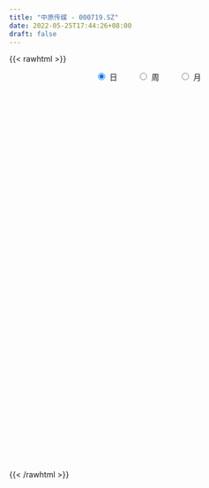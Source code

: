 ```yaml
---
title: "中原传媒 - 000719.SZ"
date: 2022-05-25T17:44:26+08:00
draft: false
---
```

{{< rawhtml >}}
    <div style="text-align: center">
        <label style="padding: 1rem;"><input style="margin-right: .5rem" type="radio" name="period" value="D" checked onclick="period_change(this)">日</label>
        <label style="padding: 1rem;"><input style="margin-right: .5rem" type="radio" name="period" value="W" onclick="period_change(this)">周</label>
        <label style="padding: 1rem;"><input style="margin-right: .5rem" type="radio" name="period" value="M" onclick="period_change(this)">月</label>
    </div>
    <div id="chart" style="height: 700px;"></div> 
    <script type="text/javascript">
        const D_v = [43309.02,39579.14,29572.67,51433.42,37615.1,56074.94,27326.5,37902.9,25792.77,24508.09,30027.0,15750.88,35864.93,26474.61,21394.5,12109.63,18250.84,17696.63,18521.3,25510.5,34294.0,16825.78,13949.21,17623.67,14199.48,15607.4,14608.59,15732.95,33665.07,29100.3,20473.58,15600.29,30488.86,29818.9,21320.92,11395.1,13801.1,12964.53,27489.56,14043.3,18060.57,14412.37,9551.8,20556.35,13886.64,43200.93,12394.7,12093.23,18924.68,14993.1,23459.57,45235.81,41326.02,31417.1,23817.89,26760.1,25744.6,20653.62,13262.99,15939.73,20749.3,32108.64,16886.9,16305.2,13529.3,21727.4,26841.0,21111.49,46134.22,21736.12,24660.5,16141.55,30996.59,23885.15,12764.79,15405.95,46063.8,50405.41,27316.0,21420.91,37730.94,46207.81,72376.93,45166.17,38798.2,26774.64,44881.2,37164.3,38320.08,63248.17,28629.27,40377.69,25102.47,39829.8,27304.54,39116.98,18894.76,27999.29,18248.69,49057.32,24401.14,15188.2,44562.12,24730.25,20083.4,16109.73,16773.01,49049.2,73401.22,16300.0,31876.2,33410.12,26630.8,30499.72,27852.4,11138.33,19993.75,25814.93,20629.8,16219.21,58998.05,72261.07,34989.0,30763.9,33271.99,22713.66,22900.0,22504.97,52521.87,14975.35,216440.77,273746.44,110054.87,85162.4,89026.67,58524.96,46195.55,37635.65,53327.88,38016.21,28704.5,49531.68,40284.0,42037.8,94195.61,72453.02,61492.8,57416.4,98292.09,57488.38,47620.79,78441.06,65688.56,64077.46,37202.58,24860.45,80105.2,51909.75,169123.58,373078.95,423438.39,443248.41,510332.9,352047.55,385469.95,374006.26,226887.37,282341.74,259775.54,122394.52,189791.5,170579.89,106100.77,133343.58,69427.47,63056.0,77212.4,79712.83,110004.93,122571.8,74537.05,71102.41,53680.96,53284.9,78107.8,78643.99,51514.65,53320.0,84580.6,52787.37,100130.99,56753.58,38418.0,47535.54,31983.0,43956.61,50926.68,78493.14,71845.99,124064.15,132125.62,95557.49,93335.5,109363.68,93698.02,84809.24,113143.38,70498.47,78990.45,63840.99,57729.72,61519.26,106407.25,72186.11,72666.47,86043.53,75190.0,111381.43,80605.42,84416.48,61248.89,49962.08,70272.0,63070.32,70929.87,57508.43,42636.16,57371.29,79420.9,80300.19,84914.3,62839.42,66554.65,59733.5,53782.2,44475.13,64254.17,49447.86,63500.38,91063.92,51662.58,48321.95,47213.95,42806.0,42404.3,35516.68,41056.54,202834.55,298215.73,172932.98]
const D_histogram = [0.0,-0.0024378348,-0.006882955,-0.0135564122,-0.0200205171,-0.0204869769,-0.0195609172,-0.016547098,-0.0135639044,-0.0113380247,-0.0115028428,-0.0094744942,-0.0049309474,-0.003313648,-0.0005572085,0.00033216,0.004273307,0.0056415069,0.0065313693,0.0094977193,0.0062685375,0.0029742418,-0.0008012201,-0.0028533404,-0.0018860396,-0.0002851686,0.0028420773,0.0037115097,0.0061622363,0.0088489219,0.0084720085,0.0074006389,0.0089773956,0.0051547036,0.0013783224,-0.0008978562,-0.0008360161,-0.0018627941,-0.0060665323,-0.006283744,-0.0078056296,-0.0055804526,-0.0055778543,-0.0024885119,-0.000811618,0.0030848081,0.006246576,0.0074915389,0.0119199842,0.0117026937,0.0072819107,0.0093760808,0.0096789577,0.0049920892,-0.0025879395,-0.0051963226,-0.0064545253,-0.0074239694,-0.0106973912,-0.0107516854,-0.009399118,-0.0008324719,0.0054268722,0.00989955,0.0136335283,0.015401336,0.0119799521,0.0112017229,0.0184772035,0.0208044376,0.0224134984,0.0215224576,0.0222529405,0.0194435145,0.0164328312,0.011501845,0.0151721752,0.0189012455,0.0192376859,0.0180243851,0.0184149649,0.0197483799,0.0234723651,0.0284459978,0.0268573821,0.0262831537,0.0212095079,0.0167242258,0.0057847837,0.0060383407,0.0049841019,0.0037922439,-0.0018992718,-0.015851988,-0.0233661074,-0.0295883638,-0.0346072864,-0.0289573561,-0.0238705175,-0.0142434554,-0.0092628151,-0.0055199135,0.0017308057,0.0056907045,0.0060910728,0.0035873489,0.0019391759,-0.0003671274,-0.0067932569,-0.0116202023,-0.0138889356,-0.0214235877,-0.0177751219,-0.0149261598,-0.0152463452,-0.0136722968,-0.0109623317,-0.0095720013,-0.0077835062,-0.0070978179,0.0030877109,0.0091139265,0.0058147221,0.0038501649,-0.0010127111,-0.0036059091,-0.0097377717,-0.0139149043,-0.0102343964,-0.0094566034,0.0182005532,0.0522793845,0.0527396816,0.0498531446,0.0327812123,0.0229546123,0.0091975817,0.0045262393,-0.0063411626,-0.012849875,-0.013065277,-0.0080187307,-0.0082166654,-0.0046526926,0.0074747124,0.0128295562,0.0187349522,0.0150605026,0.0202179489,0.0191074343,0.0153593018,0.0107576145,-0.0011822981,-0.0107112973,-0.0201197733,-0.0269991131,-0.0140021305,-0.0051508797,0.0478747207,0.0880467201,0.161251784,0.2528708068,0.2306749701,0.1984067525,0.1795718284,0.1652674733,0.1177999026,0.1009057107,0.0521376495,0.0215672264,-0.0279527056,-0.0828611363,-0.1234016629,-0.1780572724,-0.2031892614,-0.2220757332,-0.2164061211,-0.1945110319,-0.1586833382,-0.1105340204,-0.0824609501,-0.0733603876,-0.0617832261,-0.0561398007,-0.0416198772,-0.0439006405,-0.030326887,-0.0183072697,-0.0301862995,-0.030187777,-0.0469264657,-0.0540259902,-0.0545885685,-0.0445182395,-0.0352297903,-0.0230089685,-0.0178346823,-0.0083731508,-0.0196757212,-0.0178284183,0.0056064756,0.0221854801,0.0290804454,0.0026744981,0.0084666392,0.0162480418,0.0452529807,0.0591333748,0.0716060599,0.0670631376,0.0461968695,0.0371478258,0.0499351738,0.0475452308,0.0503374381,0.0561166154,0.0582316994,0.0648265458,0.0443796294,0.0200795273,-0.0085984741,-0.0161613298,-0.0438796905,-0.0507692466,-0.0664630185,-0.0809573363,-0.0835446992,-0.0891919672,-0.0988105052,-0.1069978464,-0.1385039664,-0.1571314982,-0.1529506506,-0.1426408104,-0.1121121953,-0.084295564,-0.0722083515,-0.053218319,-0.0333286327,-0.0208616914,-0.0059950528,0.0076954697,0.0199136062,0.0260557612,0.0324754768,0.0380204351,0.0458306635,0.0953901419,0.0961878779,0.1006231867]
const D_fast = [0.0,-0.0030472934,-0.0092131525,-0.0192757127,-0.0307449469,-0.0363331509,-0.0402973204,-0.0414202758,-0.0418280582,-0.0424366848,-0.0454772135,-0.0458174885,-0.0425066785,-0.0417177911,-0.0391006538,-0.0381282453,-0.0331187715,-0.0303401949,-0.0278174902,-0.0224767103,-0.0241387578,-0.026689493,-0.0306652599,-0.0334307154,-0.0329349245,-0.0314053456,-0.0275675804,-0.0257702706,-0.0217789848,-0.0168800689,-0.0151389801,-0.0143601899,-0.0105390843,-0.0130731004,-0.016504901,-0.0190055436,-0.0191527076,-0.0206451841,-0.0263655554,-0.0281537031,-0.0316269961,-0.0307969322,-0.0321887975,-0.0297215831,-0.0282475937,-0.0235799656,-0.0188565536,-0.0157387061,-0.0083302647,-0.0056218817,-0.008222187,-0.0037839967,-0.0010613804,-0.0045002266,-0.0127272402,-0.016634704,-0.019506538,-0.0223319744,-0.028279744,-0.0310219595,-0.0320191716,-0.0236606435,-0.0160445814,-0.0090970161,-0.0019546557,0.003663486,0.0032370901,0.0052592917,0.0171540731,0.0246824166,0.031894852,0.0363844256,0.0426781436,0.0447295962,0.0458271207,0.0437715958,0.0512349698,0.0596893514,0.0648352134,0.0681280088,0.0731223299,0.0793928398,0.0889849163,0.1010700485,0.1061957783,0.1121923383,0.1124210695,0.1121168439,0.1026235977,0.1043867398,0.1045785265,0.1043347295,0.0981683959,0.0802526827,0.0668970364,0.0532776891,0.0396069448,0.0380175361,0.0371367454,0.0432029436,0.0458678801,0.0482308033,0.055914224,0.0612967989,0.0632199354,0.0616130487,0.0604496697,0.0580515846,0.0499271408,0.0421951448,0.0364541776,0.0235636286,0.0227683139,0.0218857361,0.0177539644,0.0159099386,0.0158793208,0.0148766508,0.0147192694,0.0136305032,0.0245879598,0.032892657,0.0310471331,0.0300451171,0.0249290634,0.0214343881,0.0128680825,0.0052122239,0.0063341327,0.0047477749,0.0369550697,0.0841037472,0.0977489646,0.1073257138,0.0984490846,0.0943611376,0.0829035025,0.0793637199,0.0669110273,0.0571898462,0.0537081249,0.0567499885,0.0544978875,0.0568986871,0.0708947702,0.0794570031,0.0900461371,0.0901368132,0.1003487468,0.1040150908,0.1041067837,0.1021945,0.0899590128,0.0777521894,0.06331377,0.049684652,0.059181102,0.0667446329,0.1317389134,0.1939225928,0.3074406027,0.4622773273,0.4977502331,0.5150837036,0.5411417367,0.5681542499,0.5501366548,0.5584688905,0.5227352417,0.4975566252,0.4410485168,0.365424802,0.2940338597,0.1948639321,0.1189346278,0.0445292227,-0.0039026955,-0.0306353643,-0.0344785052,-0.0139626924,-0.0065048597,-0.0157443941,-0.019613039,-0.0280045638,-0.0238896096,-0.0371455331,-0.0311535013,-0.0237107014,-0.0431363061,-0.0506847279,-0.0791550329,-0.0997610551,-0.1139707755,-0.1150300063,-0.1145490047,-0.108080425,-0.1073648094,-0.0999965656,-0.1162180663,-0.118827868,-0.0939913551,-0.0718659807,-0.057700904,-0.0834382268,-0.0755294258,-0.0636860128,-0.0233678287,0.0052959091,0.0356701092,0.0478929713,0.0385759206,0.0388138333,0.0640849748,0.0735813395,0.0889579063,0.1087662374,0.1254392463,0.1482407291,0.1388887201,0.1196084998,0.0887808798,0.0771776918,0.0384894084,0.0189075406,-0.0134019858,-0.0481356378,-0.0716091755,-0.0995544352,-0.1338755996,-0.1688124024,-0.234944514,-0.2928549204,-0.3269117354,-0.3522620977,-0.3497615315,-0.3430187912,-0.3489836666,-0.3432982138,-0.3317406857,-0.3244891672,-0.3111212919,-0.2955069019,-0.2783103638,-0.2656542686,-0.2511156838,-0.2360656167,-0.2167977224,-0.1433907086,-0.1185460031,-0.0889548976]
const D_slow = [0.0,-0.0006094587,-0.0023301974,-0.0057193005,-0.0107244298,-0.015846174,-0.0207364033,-0.0248731778,-0.0282641539,-0.0310986601,-0.0339743708,-0.0363429943,-0.0375757312,-0.0384041431,-0.0385434453,-0.0384604053,-0.0373920785,-0.0359817018,-0.0343488595,-0.0319744297,-0.0304072953,-0.0296637348,-0.0298640399,-0.030577375,-0.0310488849,-0.031120177,-0.0304096577,-0.0294817803,-0.0279412212,-0.0257289907,-0.0236109886,-0.0217608288,-0.0195164799,-0.018227804,-0.0178832234,-0.0181076875,-0.0183166915,-0.01878239,-0.0202990231,-0.0218699591,-0.0238213665,-0.0252164796,-0.0266109432,-0.0272330712,-0.0274359757,-0.0266647737,-0.0251031296,-0.0232302449,-0.0202502489,-0.0173245755,-0.0155040978,-0.0131600776,-0.0107403381,-0.0094923158,-0.0101393007,-0.0114383814,-0.0130520127,-0.014908005,-0.0175823528,-0.0202702742,-0.0226200537,-0.0228281716,-0.0214714536,-0.0189965661,-0.015588184,-0.01173785,-0.008742862,-0.0059424313,-0.0013231304,0.003877979,0.0094813536,0.014861968,0.0204252031,0.0252860817,0.0293942895,0.0322697508,0.0360627946,0.040788106,0.0455975274,0.0501036237,0.054707365,0.0596444599,0.0655125512,0.0726240507,0.0793383962,0.0859091846,0.0912115616,0.095392618,0.096838814,0.0983483991,0.0995944246,0.1005424856,0.1000676676,0.0961046707,0.0902631438,0.0828660529,0.0742142312,0.0669748922,0.0610072628,0.057446399,0.0551306952,0.0537507168,0.0541834183,0.0556060944,0.0571288626,0.0580256998,0.0585104938,0.0584187119,0.0567203977,0.0538153471,0.0503431132,0.0449872163,0.0405434358,0.0368118959,0.0330003096,0.0295822354,0.0268416525,0.0244486521,0.0225027756,0.0207283211,0.0215002488,0.0237787305,0.025232411,0.0261949522,0.0259417745,0.0250402972,0.0226058542,0.0191271282,0.0165685291,0.0142043782,0.0187545165,0.0318243627,0.0450092831,0.0574725692,0.0656678723,0.0714065253,0.0737059208,0.0748374806,0.0732521899,0.0700397212,0.0667734019,0.0647687192,0.0627145529,0.0615513797,0.0634200578,0.0666274469,0.0713111849,0.0750763106,0.0801307978,0.0849076564,0.0887474819,0.0914368855,0.091141311,0.0884634867,0.0834335433,0.0766837651,0.0731832324,0.0718955125,0.0838641927,0.1058758727,0.1461888187,0.2094065204,0.267075263,0.3166769511,0.3615699082,0.4028867765,0.4323367522,0.4575631799,0.4705975922,0.4759893988,0.4690012224,0.4482859383,0.4174355226,0.3729212045,0.3221238892,0.2666049559,0.2125034256,0.1638756676,0.1242048331,0.096571328,0.0759560904,0.0576159935,0.042170187,0.0281352368,0.0177302676,0.0067551074,-0.0008266143,-0.0054034317,-0.0129500066,-0.0204969509,-0.0322285673,-0.0457350648,-0.059382207,-0.0705117668,-0.0793192144,-0.0850714565,-0.0895301271,-0.0916234148,-0.0965423451,-0.1009994497,-0.0995978308,-0.0940514607,-0.0867813494,-0.0861127249,-0.0839960651,-0.0799340546,-0.0686208094,-0.0538374657,-0.0359359507,-0.0191701663,-0.007620949,0.0016660075,0.014149801,0.0260361087,0.0386204682,0.052649622,0.0672075469,0.0834141833,0.0945090907,0.0995289725,0.097379354,0.0933390215,0.0823690989,0.0696767873,0.0530610326,0.0328216986,0.0119355238,-0.010362468,-0.0350650943,-0.061814556,-0.0964405476,-0.1357234221,-0.1739610848,-0.2096212874,-0.2376493362,-0.2587232272,-0.2767753151,-0.2900798948,-0.298412053,-0.3036274758,-0.305126239,-0.3032023716,-0.29822397,-0.2917100298,-0.2835911606,-0.2740860518,-0.2626283859,-0.2387808505,-0.214733881,-0.1895780843]
const D_data = [['2021-05-14', 6.6872, 6.735, 6.6872, 6.7732],['2021-05-17', 6.735, 6.6968, 6.6586, 6.7446],['2021-05-18', 6.6872, 6.649, 6.6299, 6.6968],['2021-05-19', 6.6395, 6.5821, 6.5344, 6.6395],['2021-05-20', 6.563, 6.5344, 6.4866, 6.5726],['2021-05-21', 6.5439, 6.5726, 6.5439, 6.6299],['2021-05-24', 6.5917, 6.5726, 6.5535, 6.6299],['2021-05-25', 6.563, 6.5917, 6.5439, 6.6204],['2021-05-26', 6.6108, 6.5917, 6.5726, 6.6204],['2021-05-27', 6.6013, 6.5821, 6.5535, 6.6108],['2021-05-28', 6.5726, 6.5439, 6.5248, 6.5917],['2021-05-31', 6.5535, 6.563, 6.5344, 6.5726],['2021-06-01', 6.5535, 6.6013, 6.5439, 6.6299],['2021-06-02', 6.6108, 6.5726, 6.5439, 6.6108],['2021-06-03', 6.563, 6.5917, 6.563, 6.6204],['2021-06-04', 6.5821, 6.5726, 6.5726, 6.6108],['2021-06-07', 6.563, 6.6204, 6.563, 6.6204],['2021-06-08', 6.6204, 6.6013, 6.563, 6.6204],['2021-06-09', 6.5821, 6.6013, 6.5726, 6.6299],['2021-06-10', 6.6108, 6.6395, 6.6013, 6.649],['2021-06-11', 6.6204, 6.563, 6.563, 6.649],['2021-06-15', 6.5726, 6.5439, 6.5344, 6.5917],['2021-06-16', 6.5344, 6.5153, 6.5057, 6.563],['2021-06-17', 6.5248, 6.5153, 6.4962, 6.5439],['2021-06-18', 6.5153, 6.5439, 6.5057, 6.563],['2021-06-21', 6.5153, 6.5535, 6.5057, 6.5535],['2021-06-22', 6.5535, 6.5821, 6.5344, 6.5917],['2021-06-23', 6.5726, 6.563, 6.5535, 6.6013],['2021-06-24', 6.6204, 6.5917, 6.563, 6.649],['2021-06-25', 6.6013, 6.6108, 6.5821, 6.6204],['2021-06-28', 6.6108, 6.5821, 6.5726, 6.6299],['2021-06-29', 6.5726, 6.5726, 6.563, 6.6013],['2021-06-30', 6.5726, 6.6108, 6.5535, 6.6204],['2021-07-01', 6.62, 6.54, 6.53, 6.62],['2021-07-02', 6.56, 6.52, 6.51, 6.59],['2021-07-05', 6.52, 6.52, 6.5, 6.54],['2021-07-06', 6.52, 6.54, 6.5, 6.54],['2021-07-07', 6.53, 6.52, 6.52, 6.55],['2021-07-08', 6.54, 6.46, 6.45, 6.54],['2021-07-09', 6.45, 6.49, 6.42, 6.49],['2021-07-12', 6.48, 6.46, 6.45, 6.53],['2021-07-13', 6.45, 6.5, 6.45, 6.52],['2021-07-14', 6.5, 6.47, 6.47, 6.5],['2021-07-15', 6.46, 6.51, 6.44, 6.55],['2021-07-16', 6.51, 6.5, 6.48, 6.52],['2021-07-19', 6.59, 6.54, 6.53, 6.61],['2021-07-20', 6.5, 6.55, 6.5, 6.56],['2021-07-21', 6.52, 6.54, 6.51, 6.56],['2021-07-22', 6.54, 6.6, 6.53, 6.61],['2021-07-23', 6.59, 6.56, 6.53, 6.59],['2021-07-26', 6.54, 6.5, 6.47, 6.58],['2021-07-27', 6.5, 6.58, 6.45, 6.63],['2021-07-28', 6.56, 6.57, 6.52, 6.64],['2021-07-29', 6.59, 6.5, 6.48, 6.6],['2021-07-30', 6.5, 6.43, 6.41, 6.5],['2021-08-02', 6.43, 6.46, 6.32, 6.46],['2021-08-03', 6.44, 6.46, 6.41, 6.51],['2021-08-04', 6.46, 6.45, 6.41, 6.48],['2021-08-05', 6.42, 6.4, 6.38, 6.44],['2021-08-06', 6.39, 6.42, 6.36, 6.42],['2021-08-09', 6.4, 6.43, 6.4, 6.46],['2021-08-10', 6.43, 6.54, 6.39, 6.56],['2021-08-11', 6.54, 6.55, 6.51, 6.59],['2021-08-12', 6.52, 6.56, 6.51, 6.59],['2021-08-13', 6.56, 6.58, 6.53, 6.59],['2021-08-16', 6.58, 6.58, 6.56, 6.61],['2021-08-17', 6.57, 6.52, 6.5, 6.6],['2021-08-18', 6.5, 6.55, 6.49, 6.55],['2021-08-19', 6.54, 6.68, 6.5, 6.75],['2021-08-20', 6.68, 6.66, 6.6, 6.69],['2021-08-23', 6.68, 6.68, 6.63, 6.7],['2021-08-24', 6.68, 6.67, 6.64, 6.68],['2021-08-25', 6.69, 6.71, 6.69, 6.74],['2021-08-26', 6.72, 6.68, 6.64, 6.72],['2021-08-27', 6.68, 6.68, 6.64, 6.69],['2021-08-30', 6.69, 6.65, 6.63, 6.71],['2021-08-31', 6.67, 6.77, 6.62, 6.82],['2021-09-01', 6.78, 6.81, 6.73, 6.85],['2021-09-02', 6.81, 6.8, 6.74, 6.82],['2021-09-03', 6.82, 6.8, 6.77, 6.83],['2021-09-06', 6.77, 6.84, 6.77, 6.88],['2021-09-07', 6.8, 6.88, 6.8, 6.92],['2021-09-08', 6.89, 6.95, 6.85, 7.02],['2021-09-09', 6.95, 7.02, 6.91, 7.04],['2021-09-10', 7.02, 6.98, 6.95, 7.08],['2021-09-13', 6.98, 7.02, 6.95, 7.03],['2021-09-14', 7.02, 6.98, 6.87, 7.04],['2021-09-15', 6.97, 6.99, 6.93, 7.0],['2021-09-16', 7.02, 6.89, 6.89, 7.03],['2021-09-17', 6.94, 7.02, 6.84, 7.08],['2021-09-22', 6.96, 7.02, 6.93, 7.04],['2021-09-23', 7.05, 7.03, 7.0, 7.08],['2021-09-24', 7.05, 6.97, 6.95, 7.05],['2021-09-27', 7.0, 6.82, 6.79, 7.0],['2021-09-28', 6.84, 6.84, 6.79, 6.87],['2021-09-29', 6.8, 6.81, 6.71, 6.87],['2021-09-30', 6.81, 6.78, 6.75, 6.84],['2021-10-08', 6.82, 6.9, 6.81, 6.92],['2021-10-11', 6.92, 6.91, 6.87, 6.95],['2021-10-12', 6.9, 7.0, 6.85, 7.05],['2021-10-13', 7.01, 6.98, 6.91, 7.01],['2021-10-14', 6.96, 6.99, 6.96, 7.0],['2021-10-15', 6.99, 7.07, 6.94, 7.09],['2021-10-18', 7.08, 7.07, 7.03, 7.18],['2021-10-19', 7.06, 7.05, 7.01, 7.09],['2021-10-20', 7.04, 7.02, 7.0, 7.08],['2021-10-21', 7.03, 7.03, 6.99, 7.07],['2021-10-22', 7.03, 7.02, 6.84, 7.1],['2021-10-25', 6.99, 6.95, 6.89, 7.27],['2021-10-26', 6.92, 6.94, 6.89, 7.03],['2021-10-27', 6.94, 6.95, 6.88, 6.99],['2021-10-28', 6.93, 6.85, 6.78, 6.93],['2021-10-29', 6.82, 6.97, 6.78, 7.0],['2021-11-01', 6.91, 6.97, 6.9, 7.05],['2021-11-02', 6.97, 6.93, 6.87, 6.99],['2021-11-03', 6.94, 6.95, 6.9, 6.97],['2021-11-04', 6.95, 6.97, 6.92, 6.99],['2021-11-05', 6.98, 6.96, 6.92, 7.02],['2021-11-08', 6.96, 6.97, 6.9, 6.99],['2021-11-09', 6.97, 6.96, 6.94, 7.0],['2021-11-10', 6.95, 7.11, 6.9, 7.11],['2021-11-11', 7.14, 7.11, 7.07, 7.15],['2021-11-12', 7.11, 7.01, 7.01, 7.12],['2021-11-15', 7.01, 7.02, 6.95, 7.06],['2021-11-16', 7.03, 6.97, 6.96, 7.04],['2021-11-17', 6.97, 6.98, 6.93, 6.99],['2021-11-18', 7.01, 6.91, 6.89, 7.02],['2021-11-19', 6.89, 6.9, 6.85, 6.91],['2021-11-22', 6.92, 6.99, 6.87, 7.1],['2021-11-23', 7.01, 6.96, 6.93, 7.01],['2021-11-24', 6.94, 7.38, 6.94, 7.55],['2021-11-25', 7.55, 7.66, 7.31, 7.74],['2021-11-26', 7.5, 7.38, 7.33, 7.5],['2021-11-29', 7.29, 7.38, 7.25, 7.47],['2021-11-30', 7.36, 7.19, 7.17, 7.37],['2021-12-01', 7.19, 7.24, 7.16, 7.25],['2021-12-02', 7.2, 7.15, 7.13, 7.24],['2021-12-03', 7.17, 7.23, 7.12, 7.23],['2021-12-06', 7.24, 7.12, 7.12, 7.29],['2021-12-07', 7.13, 7.13, 7.08, 7.19],['2021-12-08', 7.14, 7.19, 7.11, 7.19],['2021-12-09', 7.19, 7.27, 7.17, 7.3],['2021-12-10', 7.24, 7.22, 7.21, 7.31],['2021-12-13', 7.21, 7.28, 7.21, 7.33],['2021-12-14', 7.25, 7.44, 7.25, 7.5],['2021-12-15', 7.4, 7.42, 7.36, 7.55],['2021-12-16', 7.41, 7.48, 7.38, 7.5],['2021-12-17', 7.48, 7.39, 7.35, 7.55],['2021-12-20', 7.37, 7.53, 7.34, 7.65],['2021-12-21', 7.53, 7.49, 7.4, 7.53],['2021-12-22', 7.46, 7.47, 7.44, 7.59],['2021-12-23', 7.47, 7.46, 7.39, 7.67],['2021-12-24', 7.46, 7.34, 7.33, 7.56],['2021-12-27', 7.3, 7.32, 7.2, 7.39],['2021-12-28', 7.28, 7.27, 7.23, 7.34],['2021-12-29', 7.28, 7.25, 7.22, 7.29],['2021-12-30', 7.25, 7.51, 7.25, 7.54],['2021-12-31', 7.52, 7.52, 7.46, 7.56],['2022-01-04', 7.58, 8.27, 7.55, 8.27],['2022-01-05', 8.5, 8.43, 8.24, 8.86],['2022-01-06', 8.51, 9.27, 8.41, 9.27],['2022-01-07', 9.5, 10.14, 9.3, 10.2],['2022-01-10', 9.55, 9.13, 9.13, 9.69],['2022-01-11', 9.2, 9.07, 8.87, 9.44],['2022-01-12', 9.14, 9.3, 8.76, 9.39],['2022-01-13', 9.11, 9.46, 9.05, 9.92],['2022-01-14', 9.21, 9.05, 8.99, 9.34],['2022-01-17', 9.02, 9.41, 8.82, 9.53],['2022-01-18', 9.34, 8.96, 8.86, 9.6],['2022-01-19', 8.87, 9.07, 8.82, 9.18],['2022-01-20', 9.25, 8.68, 8.61, 9.25],['2022-01-21', 8.61, 8.35, 8.33, 8.87],['2022-01-24', 8.39, 8.25, 8.2, 8.45],['2022-01-25', 8.25, 7.75, 7.73, 8.26],['2022-01-26', 7.79, 7.8, 7.66, 7.85],['2022-01-27', 7.84, 7.63, 7.59, 7.84],['2022-01-28', 7.74, 7.76, 7.69, 7.91],['2022-02-07', 7.86, 7.9, 7.73, 7.98],['2022-02-08', 7.92, 8.11, 7.76, 8.11],['2022-02-09', 8.12, 8.4, 8.06, 8.44],['2022-02-10', 8.38, 8.29, 8.21, 8.38],['2022-02-11', 8.27, 8.1, 8.09, 8.43],['2022-02-14', 8.09, 8.14, 8.03, 8.24],['2022-02-15', 8.15, 8.07, 8.03, 8.3],['2022-02-16', 8.21, 8.2, 8.16, 8.39],['2022-02-17', 8.19, 7.99, 7.96, 8.21],['2022-02-18', 8.01, 8.19, 7.96, 8.19],['2022-02-21', 8.11, 8.22, 8.11, 8.25],['2022-02-22', 8.15, 7.9, 7.84, 8.17],['2022-02-23', 7.97, 7.99, 7.92, 8.06],['2022-02-24', 7.97, 7.7, 7.6, 8.09],['2022-02-25', 7.76, 7.71, 7.68, 7.87],['2022-02-28', 7.74, 7.72, 7.57, 7.77],['2022-03-01', 7.72, 7.83, 7.65, 7.84],['2022-03-02', 7.76, 7.83, 7.74, 7.84],['2022-03-03', 7.81, 7.89, 7.81, 7.9],['2022-03-04', 7.85, 7.82, 7.77, 7.91],['2022-03-07', 7.85, 7.89, 7.79, 8.05],['2022-03-08', 7.89, 7.6, 7.57, 7.98],['2022-03-09', 7.69, 7.71, 7.42, 7.84],['2022-03-10', 7.81, 8.03, 7.81, 8.23],['2022-03-11', 7.99, 8.05, 7.69, 8.06],['2022-03-14', 8.01, 8.0, 7.95, 8.23],['2022-03-15', 7.94, 7.53, 7.53, 8.1],['2022-03-16', 7.66, 7.87, 7.38, 7.91],['2022-03-17', 7.96, 7.93, 7.87, 8.03],['2022-03-18', 7.88, 8.31, 7.88, 8.38],['2022-03-21', 8.29, 8.27, 8.12, 8.33],['2022-03-22', 8.22, 8.37, 8.21, 8.42],['2022-03-23', 8.37, 8.23, 8.18, 8.4],['2022-03-24', 8.21, 8.0, 7.99, 8.21],['2022-03-25', 8.05, 8.1, 7.98, 8.17],['2022-03-28', 8.04, 8.42, 8.03, 8.42],['2022-03-29', 8.43, 8.3, 8.27, 8.48],['2022-03-30', 8.37, 8.41, 8.26, 8.42],['2022-03-31', 8.4, 8.52, 8.35, 8.65],['2022-04-01', 8.45, 8.55, 8.4, 8.59],['2022-04-06', 8.54, 8.69, 8.49, 8.71],['2022-04-07', 8.66, 8.37, 8.36, 8.66],['2022-04-08', 8.33, 8.24, 8.16, 8.45],['2022-04-11', 8.21, 8.06, 8.0, 8.32],['2022-04-12', 8.13, 8.23, 7.99, 8.24],['2022-04-13', 8.17, 7.87, 7.86, 8.23],['2022-04-14', 7.9, 8.01, 7.9, 8.1],['2022-04-15', 7.98, 7.8, 7.73, 8.07],['2022-04-18', 7.75, 7.68, 7.5, 7.75],['2022-04-19', 7.61, 7.72, 7.58, 7.74],['2022-04-20', 7.72, 7.59, 7.57, 7.9],['2022-04-21', 7.57, 7.42, 7.41, 7.73],['2022-04-22', 7.41, 7.3, 7.21, 7.48],['2022-04-25', 7.21, 6.79, 6.77, 7.23],['2022-04-26', 6.8, 6.68, 6.68, 6.93],['2022-04-27', 6.65, 6.78, 6.55, 6.8],['2022-04-28', 6.77, 6.75, 6.68, 6.85],['2022-04-29', 6.82, 6.98, 6.76, 7.04],['2022-05-05', 6.98, 6.99, 6.91, 7.05],['2022-05-06', 6.87, 6.8, 6.76, 6.9],['2022-05-09', 6.78, 6.88, 6.78, 6.9],['2022-05-10', 6.84, 6.92, 6.76, 6.93],['2022-05-11', 6.91, 6.85, 6.85, 7.01],['2022-05-12', 6.81, 6.9, 6.8, 6.9],['2022-05-13', 6.91, 6.92, 6.88, 6.96],['2022-05-16', 6.95, 6.94, 6.88, 6.96],['2022-05-17', 6.95, 6.89, 6.86, 6.95],['2022-05-18', 6.91, 6.91, 6.88, 6.96],['2022-05-19', 6.86, 6.92, 6.82, 6.93],['2022-05-20', 6.92, 6.98, 6.92, 6.99],['2022-05-23', 7.09, 7.68, 7.07, 7.68],['2022-05-24', 7.57, 7.25, 7.09, 7.65],['2022-05-25', 7.18, 7.36, 7.08, 7.44]]
const W_v = [115529.12,181501.95,158175.72,129339.17,115704.05,93514.61,182803.96,119950.16,187009.34,109001.21,266502.02,173757.82,134720.84,110163.75,145366.38,153741.06,230669.63,125521.24,137350.91,78170.07,91680.68,59533.88,66354.37,56648.72,82587.87,90566.17,78820.91,149678.82,156364.46,106712.26,37078.6,25881.12,122184.1,100170.27,143976.2,111650.31,105731.87,75670.76,171722.5,120151.66,108674.64,104575.75,106066.55,80700.35,95027.7,131243.05,87877.19,70874.45,107490.01,80215.72,79238.41,52597.58,98384.75,105575.03,64365.11,52906.65,58707.45,61553.91,105093.45,118640.14,64024.23,105378.02,99892.1,143396.52,98665.72,89843.26,129354.37,97835.69,150255.4,108379.38,130728.79,109451.94,98727.34,98985.89,142841.65,77719.41,115671.18,85538.29,106982.97,74969.28,112564.17,153556.12,260165.41,237517.36,264375.38,236877.67,219218.17,178872.49,223932.09,233874.58,161496.39,76605.56,202727.04,162751.01,127245.35,125791.01,77582.14,113787.73,172084.15,125441.89,128375.01,100700.65,89278.59,148987.4,137778.57,164007.14,75418.88,68815.5,92327.13,103458.95,86003.37,103036.0,128205.91,43698.68,100283.55,108548.76,169229.71,140985.14,101447.67,83621.55,95512.91,78821.38,84078.66,124712.1,240928.24,130920.82,190754.12,390021.52,217865.63,165107.63,721858.66,476368.6799999999,503018.99,361854.25,228016.33,228198.42,168480.7,111192.6,146076.23,141168.81,94690.66,126670.43,251894.89,128844.08,113603.7,95844.84,97936.01,177091.83,139098.64,221147.53,69613.47,143961.57,400059.26,333690.61,285924.79,256391.98,239505.93,174144.65,194449.12,381756.63,347125.61,179968.66,155687.55,130927.25,71626.24,28646.85,133722.97,113921.68,287339.25,176722.79,124875.68,130407.33,137999.89,130447.3,137531.04,196986.26,166655.61,169685.66,223452.63,427594.85,222326.58,248466.13,188384.07,134753.05,168121.85,294558.17,288659.3,273486.27,246782.32,247322.83,223705.67,200965.48,269680.45,291693.69,277737.82,92044.65,192688.98,214275.27,145557.26,111594.55,114273.27,62598.14,108714.31,117702.55,79693.59,76467.73,101606.64,165256.39,102361.04,99579.34,137550.23,108448.58,160612.07,240280.05,210388.39,94109.43,125146.08,27999.29,151457.47,126745.59,181618.34,115299.13,203097.13,132154.52,667739.2999999999,316545.23,209864.27,327595.63,347530.88,258155.44,1408889.3300000001,1848744.0299999998,1024883.1900000001,449140.22,457929.02,315232.3,347572.54,212819.83,502086.39,494349.82,332578.89,412493.36,276403.33,315483.16,317236.97,327824.07,108729.3,303996.69,208997.47,673983.26]
const W_histogram = [0.0,0.0044480912,0.0236810732,0.0149596515,-0.01030474,-0.0134342733,-0.0052778816,0.0089815533,0.0207333832,0.0219028387,0.0352437965,0.0042585489,-0.0050571931,-0.0314404374,-0.0492678027,-0.076818783,-0.0732411087,-0.1091343526,-0.1159126645,-0.1260696199,-0.1325147745,-0.1315454594,-0.1212318015,-0.1136666066,-0.0851531726,-0.063725984,-0.0505007709,-0.0174037001,-0.0391895194,-0.0796824189,-0.0912099121,-0.0837702735,-0.0568493363,-0.0262364904,-0.0043123832,-0.0151133934,0.0042333558,0.0075204473,0.0200293521,0.0031170934,-0.0040934106,-0.0220792592,-0.0228896457,-0.0128401333,-0.0129974049,-0.0223604906,-0.0295489608,-0.0440434068,-0.0639608221,-0.064446796,-0.0577057146,-0.0426744883,-0.0185748948,0.0151121295,0.0142706746,0.0322466579,0.0290987694,0.0447119929,0.0603340818,0.0790002638,0.091006624,0.1088253968,0.1268268622,0.1015649198,0.0639424592,0.0614147715,0.0820122909,0.0930546575,0.1303554946,0.1209099033,0.129666639,0.1336976046,0.1205743898,0.0919942177,0.0971596558,0.099633078,0.098920116,0.0920333017,0.0837127644,0.0775852431,0.0815154475,0.1095905281,0.1157609331,0.1042003613,0.0972685626,0.1155945996,0.0898600357,0.0946170266,0.076436923,0.0606071429,0.0036482843,-0.0447774488,-0.0978564494,-0.1461559061,-0.1756587407,-0.1802715581,-0.1880252961,-0.1786927479,-0.155210062,-0.1419555332,-0.1248957435,-0.122525487,-0.1086325228,-0.0850624329,-0.0688045711,-0.0713482794,-0.0577538186,-0.0334574142,-0.0148123497,0.0116892559,0.0387572947,0.0411690303,0.0384873817,0.0220851858,0.0149320265,0.0062843389,-0.0016932241,-0.0041253478,-0.0023576768,-0.0115551457,-0.0089033077,-0.0024723918,0.0065891971,0.0209194568,0.0359917543,0.0418373982,0.0538468782,0.0754257941,0.0781954883,0.0700267566,0.1022851176,0.0815557249,0.0890528577,0.0531147941,0.0451880847,0.0051871842,-0.0187534748,-0.0383819855,-0.0630045053,-0.0681672646,-0.0665846223,-0.0659894007,-0.0517965524,-0.0391072748,-0.0379239301,-0.0374631485,-0.0268194374,-0.0149934591,-0.0006573511,0.0127342841,0.0230479206,0.038471731,0.0814740677,0.0893848192,0.094217011,0.119817382,0.1196268093,0.1182543489,0.1189876278,0.1298825599,0.1261577508,0.1034195721,0.0904547993,0.0456710445,0.0216055467,0.007468759,-0.0009461537,-0.0144701154,-0.0688662531,-0.0940454586,-0.1054787415,-0.0970925988,-0.0832095824,-0.0706887529,-0.0778007251,-0.0875229409,-0.0975658019,-0.0979157303,-0.1023127913,-0.0807413425,-0.0700500344,-0.0543898119,-0.0466761279,-0.0302140376,-0.0017492176,0.0059215491,0.0220966716,0.0305083145,0.0365875746,0.0517795052,0.0534849184,0.0440817236,0.0476173883,0.0467734488,0.019350013,-0.0032241292,-0.0118103851,-0.0270045886,-0.0369500498,-0.0393369929,-0.0392158354,-0.0380458873,-0.0307048748,-0.0298748496,-0.0292210917,-0.0260927784,-0.0183270993,-0.0201454836,-0.0201716154,-0.00817805,0.0056337325,0.0160192016,0.0300579557,0.049411135,0.0620336766,0.0638909134,0.0498232129,0.0461814411,0.0523509733,0.0501874193,0.042799878,0.0349804669,0.0310496068,0.0194804828,0.0413383373,0.0427024027,0.0399869972,0.0462530455,0.0436747122,0.0502665717,0.2178611061,0.2403233333,0.1949830784,0.1160978895,0.0794084945,0.0549545204,0.0029500681,-0.0259506332,-0.0311380619,-0.0192050374,-0.0271173232,-0.0048720259,-0.0133809952,-0.048985887,-0.103424922,-0.1550921431,-0.1930256045,-0.2007772331,-0.1925765684,-0.1539466343]
const W_fast = [0.0,0.005560114,0.0307133643,0.0257318555,-0.002108721,-0.0085968226,-0.0017599013,0.0147449219,0.0316800976,0.0383252627,0.0604771697,0.0305565593,0.0199765191,-0.0142668346,-0.0444111505,-0.0911668266,-0.1058994295,-0.1690762616,-0.2048327396,-0.2465071,-0.2860809482,-0.3179979979,-0.3379922904,-0.3588437471,-0.3516186063,-0.3461229136,-0.3455228933,-0.3167767475,-0.3483599467,-0.408773451,-0.4431034221,-0.4566063519,-0.4438977488,-0.4198440255,-0.3989980142,-0.4135773726,-0.3931722845,-0.3880050812,-0.3704888384,-0.3866218237,-0.3948556804,-0.4183613438,-0.4248941417,-0.4180546626,-0.4214612855,-0.4364144938,-0.4509902042,-0.476495502,-0.5124031227,-0.5290007957,-0.5366861429,-0.5323235387,-0.5128676689,-0.4754026123,-0.4726763985,-0.4466387507,-0.4425119469,-0.4157207251,-0.3850151158,-0.3465988678,-0.3118408516,-0.2668157296,-0.2171075487,-0.2169782612,-0.238615107,-0.2257891017,-0.1846885096,-0.1503824786,-0.0804927679,-0.0597108833,-0.0185374879,0.0189178788,0.0359382615,0.0303566438,0.0598119958,0.0871936876,0.1112107545,0.1273322656,0.1399399194,0.1532087089,0.1775177752,0.2329904879,0.2681011261,0.2825906447,0.2999759866,0.3472006735,0.3439311185,0.3723423661,0.3732714932,0.3725934989,0.3165467113,0.2569266161,0.1793835031,0.0945450698,0.02112755,-0.0285531569,-0.0833132189,-0.1186538576,-0.1339736873,-0.1562080417,-0.1703721879,-0.1986333031,-0.2118984697,-0.2095939881,-0.2105372689,-0.2309180472,-0.231762041,-0.2158299901,-0.200888013,-0.1714640935,-0.134706731,-0.1220027378,-0.115062541,-0.1259434405,-0.1293635931,-0.136440196,-0.144841065,-0.1483045257,-0.1471262738,-0.1592125292,-0.1587865181,-0.1529737001,-0.142264812,-0.122704688,-0.0986344521,-0.0823294586,-0.0568582591,-0.0164228947,0.0058956717,0.0152336291,0.0730632695,0.0727228081,0.1024831553,0.0798237902,0.083194102,0.0444899976,0.0158609699,-0.0133630372,-0.0537366833,-0.0759412587,-0.0910047721,-0.1069069006,-0.1056631904,-0.1027507315,-0.1110483694,-0.1199533749,-0.1160145231,-0.1079369096,-0.0937651393,-0.0771899331,-0.0611143165,-0.0360725734,0.0272982803,0.0575552366,0.0859416811,0.1414963977,0.1712125272,0.1994036541,0.22988384,0.273249412,0.3010640406,0.3041807549,0.313829682,0.2804636883,0.2617995771,0.2495299792,0.2408785281,0.2237370375,0.1521243366,0.1034337664,0.0656307982,0.0497437912,0.042824412,0.0376730533,0.0111108998,-0.0204920512,-0.0549263627,-0.0797552237,-0.1097304826,-0.1083443694,-0.1151655699,-0.1131028003,-0.1170581483,-0.1081495675,-0.0801220518,-0.0709708979,-0.0492716075,-0.0332328859,-0.0180067321,0.0101300748,0.0252067175,0.0268239536,0.0422639654,0.0531133881,0.0305274556,0.007147281,-0.0043915712,-0.0263369218,-0.0455198954,-0.0577410867,-0.0674238881,-0.0757654118,-0.0761006179,-0.0827393052,-0.0893908202,-0.0927857016,-0.0896017972,-0.0964565525,-0.1015255881,-0.0915765352,-0.0763563196,-0.0619660501,-0.0404128071,-0.008706844,0.0194241168,0.0372540819,0.0356421847,0.0435457731,0.0628030486,0.0731863494,0.0764987777,0.0774244832,0.0812560249,0.0745570216,0.1067494603,0.1187891265,0.1260704703,0.1438997799,0.1522401247,0.1713986271,0.393458438,0.4760014985,0.4794070132,0.4295462967,0.4127090253,0.4019936814,0.350726746,0.3153383865,0.3023664422,0.3094982074,0.2948065908,0.3158338817,0.3039796636,0.2561283,0.1758330345,0.0853927776,-0.0007970849,-0.0587430218,-0.0986864992,-0.0985432236]
const W_slow = [0.0,0.0011120228,0.0070322911,0.010772204,0.008196019,0.0048374507,0.0035179803,0.0057633686,0.0109467144,0.0164224241,0.0252333732,0.0262980104,0.0250337121,0.0171736028,0.0048566521,-0.0143480436,-0.0326583208,-0.0599419089,-0.0889200751,-0.1204374801,-0.1535661737,-0.1864525385,-0.2167604889,-0.2451771405,-0.2664654337,-0.2823969297,-0.2950221224,-0.2993730474,-0.3091704273,-0.329091032,-0.35189351,-0.3728360784,-0.3870484125,-0.3936075351,-0.3946856309,-0.3984639792,-0.3974056403,-0.3955255285,-0.3905181905,-0.3897389171,-0.3907622698,-0.3962820846,-0.402004496,-0.4052145293,-0.4084638806,-0.4140540032,-0.4214412434,-0.4324520951,-0.4484423006,-0.4645539996,-0.4789804283,-0.4896490504,-0.4942927741,-0.4905147417,-0.4869470731,-0.4788854086,-0.4716107163,-0.460432718,-0.4453491976,-0.4255991316,-0.4028474756,-0.3756411264,-0.3439344109,-0.3185431809,-0.3025575661,-0.2872038733,-0.2667008005,-0.2434371361,-0.2108482625,-0.1806207867,-0.1482041269,-0.1147797258,-0.0846361283,-0.0616375739,-0.03734766,-0.0124393905,0.0122906385,0.0352989639,0.056227155,0.0756234658,0.0960023277,0.1233999597,0.152340193,0.1783902834,0.202707424,0.2316060739,0.2540710828,0.2777253395,0.2968345702,0.311986356,0.312898427,0.3017040648,0.2772399525,0.2407009759,0.1967862908,0.1517184012,0.1047120772,0.0600388902,0.0212363747,-0.0142525086,-0.0454764444,-0.0761078162,-0.1032659469,-0.1245315551,-0.1417326979,-0.1595697677,-0.1740082224,-0.1823725759,-0.1860756634,-0.1831533494,-0.1734640257,-0.1631717681,-0.1535499227,-0.1480286263,-0.1442956196,-0.1427245349,-0.1431478409,-0.1441791779,-0.1447685971,-0.1476573835,-0.1498832104,-0.1505013084,-0.1488540091,-0.1436241449,-0.1346262063,-0.1241668568,-0.1107051372,-0.0918486887,-0.0722998166,-0.0547931275,-0.0292218481,-0.0088329168,0.0134302976,0.0267089961,0.0380060173,0.0393028133,0.0346144447,0.0250189483,0.009267822,-0.0077739942,-0.0244201498,-0.0409174999,-0.053866638,-0.0636434567,-0.0731244393,-0.0824902264,-0.0891950857,-0.0929434505,-0.0931077883,-0.0899242172,-0.0841622371,-0.0745443043,-0.0541757874,-0.0318295826,-0.0082753299,0.0216790156,0.051585718,0.0811493052,0.1108962121,0.1433668521,0.1749062898,0.2007611828,0.2233748826,0.2347926438,0.2401940305,0.2420612202,0.2418246818,0.2382071529,0.2209905897,0.197479225,0.1711095396,0.14683639,0.1260339944,0.1083618061,0.0889116249,0.0670308897,0.0426394392,0.0181605066,-0.0074176912,-0.0276030268,-0.0451155355,-0.0587129884,-0.0703820204,-0.0779355298,-0.0783728342,-0.0768924469,-0.0713682791,-0.0637412004,-0.0545943068,-0.0416494304,-0.0282782009,-0.01725777,-0.0053534229,0.0063399393,0.0111774426,0.0103714103,0.007418814,0.0006676668,-0.0085698456,-0.0184040938,-0.0282080527,-0.0377195245,-0.0453957432,-0.0528644556,-0.0601697285,-0.0666929231,-0.0712746979,-0.0763110689,-0.0813539727,-0.0833984852,-0.0819900521,-0.0779852517,-0.0704707628,-0.058117979,-0.0426095599,-0.0266368315,-0.0141810283,-0.002635668,0.0104520753,0.0229989301,0.0336988996,0.0424440164,0.0502064181,0.0550765388,0.0654111231,0.0760867237,0.0860834731,0.0976467344,0.1085654125,0.1211320554,0.1755973319,0.2356781652,0.2844239348,0.3134484072,0.3333005308,0.3470391609,0.347776678,0.3412890197,0.3335045042,0.3287032448,0.321923914,0.3207059076,0.3173606588,0.305114187,0.2792579565,0.2404849207,0.1922285196,0.1420342113,0.0938900692,0.0554034107]
const W_data = [['2017-07-14', 9.2052, 9.3011, 8.9524, 9.3882],['2017-07-21', 9.3011, 9.3708, 8.9437, 9.6323],['2017-07-28', 9.3272, 9.6323, 9.2749, 9.7543],['2017-08-04', 9.6149, 9.3272, 9.3098, 9.7195],['2017-08-11', 9.3359, 9.0308, 8.9785, 9.4754],['2017-08-18', 9.0134, 9.2226, 9.0134, 9.4057],['2017-08-25', 9.1965, 9.3708, 9.1703, 9.6672],['2017-09-01', 9.4057, 9.5103, 9.3446, 9.5713],['2017-09-08', 9.5103, 9.5626, 9.3272, 9.6585],['2017-09-15', 9.5451, 9.4841, 9.4405, 9.641],['2017-09-22', 9.4841, 9.702, 9.2662, 9.8328],['2017-09-29', 9.6585, 9.118, 9.0396, 9.6759],['2017-10-13', 9.2313, 9.2836, 9.1442, 9.3446],['2017-10-20', 9.2836, 8.9611, 8.8129, 9.2923],['2017-10-27', 8.9437, 8.9175, 8.8129, 9.118],['2017-11-03', 8.9001, 8.6211, 8.5078, 9.0221],['2017-11-10', 8.6299, 8.8826, 8.5078, 8.9088],['2017-11-17', 8.8652, 8.2202, 8.2114, 8.9088],['2017-11-24', 8.2463, 8.3683, 8.1678, 8.6647],['2017-12-01', 8.3771, 8.1678, 8.0545, 8.4032],['2017-12-08', 8.194, 8.0458, 7.7756, 8.2725],['2017-12-15', 8.0458, 7.9935, 7.9586, 8.1243],['2017-12-22', 8.0284, 8.0109, 7.8802, 8.0807],['2017-12-29', 7.9935, 7.8976, 7.8192, 8.0109],['2018-01-05', 7.8889, 8.1417, 7.8889, 8.1504],['2018-01-12', 8.1417, 8.0894, 7.9761, 8.1504],['2018-01-19', 8.0807, 7.9935, 7.854, 8.1155],['2018-01-26', 7.9935, 8.2986, 7.9848, 8.4904],['2018-02-02', 8.2986, 7.5751, 7.4095, 8.3509],['2018-02-09', 7.4879, 7.0782, 6.9126, 7.6623],['2018-02-14', 7.1044, 7.1828, 7.0608, 7.3136],['2018-02-23', 7.2351, 7.2874, 7.2351, 7.3397],['2018-03-02', 7.3223, 7.5141, 7.2613, 7.5664],['2018-03-09', 7.5228, 7.6274, 7.4443, 7.6623],['2018-03-16', 7.6274, 7.5925, 7.4966, 7.8802],['2018-03-23', 7.5925, 7.148, 7.0695, 7.671],['2018-03-30', 7.148, 7.4879, 7.0172, 7.4879],['2018-04-04', 7.5402, 7.2961, 7.2874, 7.5838],['2018-04-13', 7.3397, 7.4095, 7.1218, 7.5664],['2018-04-20', 7.4095, 6.9823, 6.9736, 7.4095],['2018-04-27', 6.9998, 6.9823, 6.93, 7.148],['2018-05-04', 6.9562, 6.7121, 6.5814, 6.9562],['2018-05-11', 6.7388, 6.8013, 6.6941, 6.837],['2018-05-18', 6.7745, 6.8905, 6.7299, 6.8905],['2018-05-25', 6.8994, 6.7209, 6.6941, 6.9173],['2018-06-01', 6.7031, 6.5067, 6.4353, 6.8013],['2018-06-08', 6.5067, 6.4085, 6.355, 6.6495],['2018-06-15', 6.3728, 6.1675, 6.1229, 6.4532],['2018-06-22', 6.114, 5.8998, 5.6499, 6.1497],['2018-06-29', 5.9266, 5.9712, 5.7123, 6.0069],['2018-07-06', 5.9712, 5.9623, 5.8105, 6.1051],['2018-07-13', 5.9623, 6.0158, 5.8016, 6.0426],['2018-07-20', 6.0247, 6.1408, 5.5785, 6.3104],['2018-07-27', 6.114, 6.3461, 6.0783, 6.4264],['2018-08-03', 6.3818, 5.9444, 5.8998, 6.3907],['2018-08-10', 5.9533, 6.1765, 5.8462, 6.2032],['2018-08-17', 6.1497, 5.9087, 5.8909, 6.2122],['2018-08-24', 5.9087, 6.1408, 5.873, 6.1943],['2018-08-31', 6.1854, 6.2032, 6.1675, 6.3728],['2018-09-07', 6.2211, 6.3282, 6.1675, 6.5156],['2018-09-14', 6.355, 6.3371, 6.1854, 6.4175],['2018-09-21', 6.2925, 6.5156, 6.114, 6.5603],['2018-09-28', 6.4621, 6.6584, 6.4353, 6.6584],['2018-10-12', 6.5781, 6.1408, 5.998, 6.6049],['2018-10-19', 6.1318, 5.8373, 5.5071, 6.2211],['2018-10-26', 5.8551, 6.1765, 5.8462, 6.2032],['2018-11-02', 6.1586, 6.5335, 6.0872, 6.587],['2018-11-09', 6.4978, 6.5335, 6.3996, 6.6406],['2018-11-16', 6.4978, 7.0512, 6.471, 7.1047],['2018-11-23', 7.0333, 6.6138, 6.5424, 7.0958],['2018-11-30', 6.6941, 6.9173, 6.471, 6.9976],['2018-12-07', 7.0155, 6.9798, 6.8727, 7.1583],['2018-12-14', 6.9798, 6.828, 6.828, 7.1404],['2018-12-21', 6.828, 6.596, 6.587, 7.0244],['2018-12-28', 6.596, 7.0244, 6.4264, 7.069],['2019-01-04', 7.069, 7.0869, 6.8548, 7.1047],['2019-01-11', 7.1047, 7.1315, 7.0065, 7.2297],['2019-01-18', 7.1047, 7.1136, 6.9887, 7.2386],['2019-01-25', 7.1226, 7.1315, 6.9173, 7.2654],['2019-02-01', 7.1315, 7.194, 6.953, 7.2118],['2019-02-15', 7.1851, 7.3903, 7.1494, 7.5599],['2019-02-22', 7.4082, 7.8723, 7.3636, 7.8723],['2019-03-01', 7.8723, 7.8009, 7.6492, 8.0776],['2019-03-08', 7.7652, 7.676, 7.667, 8.1669],['2019-03-15', 7.6849, 7.792, 7.6224, 8.3007],['2019-03-22', 7.792, 8.2561, 7.7652, 8.39],['2019-03-29', 8.1936, 7.8009, 7.5689, 8.3721],['2019-04-04', 7.8098, 8.2383, 7.8098, 8.274],['2019-04-12', 8.2561, 8.0241, 7.8634, 8.3454],['2019-04-19', 8.1401, 8.0598, 7.7474, 8.2561],['2019-04-26', 8.0776, 7.4171, 7.3457, 8.1044],['2019-04-30', 7.5064, 7.2654, 7.1672, 7.5064],['2019-05-10', 7.1826, 6.9156, 6.6762, 7.1918],['2019-05-17', 6.8511, 6.6393, 6.5933, 6.9064],['2019-05-24', 6.6393, 6.5657, 6.4275, 6.7498],['2019-05-31', 6.5749, 6.667, 6.4828, 6.7683],['2019-06-06', 6.667, 6.4644, 6.446, 6.6762],['2019-06-14', 6.4644, 6.5473, 6.4183, 6.7222],['2019-06-21', 6.5473, 6.6854, 6.3723, 6.7222],['2019-06-28', 6.6854, 6.538, 6.5288, 6.7038],['2019-07-05', 6.6393, 6.5565, 6.5196, 6.7038],['2019-07-12', 6.5473, 6.317, 6.271, 6.5565],['2019-07-19', 6.3447, 6.3999, 6.2342, 6.492],['2019-07-26', 6.4275, 6.5288, 6.2894, 6.5749],['2019-08-02', 6.492, 6.4644, 6.4091, 6.5473],['2019-08-09', 6.446, 6.1881, 6.1145, 6.5288],['2019-08-16', 6.1973, 6.3447, 6.1421, 6.3631],['2019-08-23', 6.3447, 6.5196, 6.3447, 6.538],['2019-08-30', 6.446, 6.5196, 6.3907, 6.667],['2019-09-06', 6.5288, 6.713, 6.5288, 6.8143],['2019-09-12', 6.7406, 6.8603, 6.7314, 6.8695],['2019-09-20', 6.8788, 6.6393, 6.5841, 6.8972],['2019-09-27', 6.6117, 6.5841, 6.3355, 6.7314],['2019-09-30', 6.492, 6.3631, 6.3447, 6.5012],['2019-10-11', 6.3539, 6.4091, 6.317, 6.4275],['2019-10-18', 6.446, 6.3355, 6.2986, 6.5657],['2019-10-25', 6.3539, 6.2802, 6.2342, 6.3631],['2019-11-01', 6.2986, 6.2986, 6.2065, 6.4091],['2019-11-08', 6.3078, 6.3262, 6.271, 6.3815],['2019-11-15', 6.3262, 6.1421, 6.1237, 6.3262],['2019-11-22', 6.1513, 6.2434, 6.1052, 6.3355],['2019-11-29', 6.271, 6.2894, 6.1789, 6.3447],['2019-12-06', 6.2894, 6.3447, 6.2618, 6.3539],['2019-12-13', 6.3355, 6.4644, 6.3355, 6.492],['2019-12-20', 6.4828, 6.5565, 6.4275, 6.7038],['2019-12-27', 6.5565, 6.5104, 6.3815, 6.5933],['2020-01-03', 6.5012, 6.6578, 6.4828, 6.759],['2020-01-10', 6.6301, 6.9064, 6.6301, 7.0169],['2020-01-17', 6.888, 6.7867, 6.7683, 7.0629],['2020-01-23', 6.7775, 6.6854, 6.6485, 6.9708],['2020-02-07', 6.1329, 7.3208, 6.0132, 7.5694],['2020-02-14', 7.2839, 6.759, 6.7222, 7.4313],['2020-02-21', 6.7406, 7.1458, 6.7406, 7.33],['2020-02-28', 7.1274, 6.5841, 6.5841, 7.2287],['2020-03-06', 6.6485, 6.8603, 6.6209, 6.9248],['2020-03-13', 6.7498, 6.3539, 6.1513, 6.8235],['2020-03-20', 6.4367, 6.3815, 6.1145, 6.446],['2020-03-27', 6.317, 6.2986, 6.1881, 6.4091],['2020-04-03', 6.3355, 6.0776, 6.0132, 6.3355],['2020-04-10', 6.1605, 6.1881, 6.1421, 6.3631],['2020-04-17', 6.2065, 6.2065, 6.1513, 6.2802],['2020-04-24', 6.2065, 6.1421, 6.0776, 6.2802],['2020-04-30', 6.1421, 6.2986, 6.1052, 6.7406],['2020-05-08', 6.271, 6.3078, 6.225, 6.3999],['2020-05-15', 6.317, 6.1605, 6.1421, 6.3631],['2020-05-22', 6.1605, 6.1145, 6.0868, 6.2434],['2020-05-29', 6.1052, 6.2342, 6.0684, 6.2526],['2020-06-05', 6.2618, 6.2802, 6.2342, 6.3447],['2020-06-12', 6.2986, 6.3631, 6.1881, 6.3723],['2020-06-19', 6.3539, 6.4183, 6.3447, 6.5749],['2020-06-24', 6.4275, 6.446, 6.3999, 6.5012],['2020-07-03', 6.4275, 6.5933, 6.3447, 6.6025],['2020-07-10', 6.6301, 7.1366, 6.6117, 7.2931],['2020-07-17', 7.1458, 6.8974, 6.8687, 7.4037],['2020-07-24', 6.9261, 6.9643, 6.8974, 7.3655],['2020-07-31', 6.9643, 7.3942, 6.8879, 7.4133],['2020-08-07', 7.4419, 7.2413, 7.1171, 7.5375],['2020-08-14', 7.2031, 7.3273, 7.0216, 7.4037],['2020-08-21', 7.3369, 7.461, 7.2795, 7.4801],['2020-08-28', 7.4515, 7.7381, 7.2509, 8.0724],['2020-09-04', 7.7954, 7.6999, 7.5661, 8.0724],['2020-09-11', 7.719, 7.5088, 7.3846, 7.8145],['2020-09-18', 7.5375, 7.6426, 7.4419, 7.6903],['2020-09-25', 7.6712, 7.1744, 7.1458, 7.6903],['2020-09-30', 7.2031, 7.3082, 7.1649, 7.4133],['2020-10-09', 7.3751, 7.3751, 7.3177, 7.4133],['2020-10-16', 7.3846, 7.4228, 7.3273, 7.5757],['2020-10-23', 7.4706, 7.3273, 7.2891, 7.5184],['2020-10-30', 7.2986, 6.6299, 6.5821, 7.4133],['2020-11-06', 6.6108, 6.7446, 6.5535, 6.8019],['2020-11-13', 6.7732, 6.7637, 6.7063, 6.8592],['2020-11-20', 6.7637, 6.9452, 6.7446, 6.9643],['2020-11-27', 6.9547, 7.0216, 6.8496, 7.098],['2020-12-04', 7.0216, 7.0311, 7.0025, 7.1649],['2020-12-11', 7.0216, 6.7541, 6.6968, 7.0694],['2020-12-18', 6.7828, 6.6204, 6.5439, 6.8114],['2020-12-25', 6.6395, 6.4962, 6.4197, 6.735],['2020-12-31', 6.5344, 6.5153, 6.4484, 6.5821],['2021-01-08', 6.5248, 6.372, 6.2669, 6.5535],['2021-01-15', 6.3624, 6.6681, 6.1905, 6.8114],['2021-01-22', 6.6395, 6.5535, 6.5248, 6.7923],['2021-01-29', 6.5248, 6.6299, 6.3338, 6.6872],['2021-02-05', 6.6299, 6.5439, 6.4006, 6.7446],['2021-02-10', 6.5439, 6.6777, 6.5057, 6.6968],['2021-02-19', 6.7732, 6.9261, 6.649, 6.9547],['2021-02-26', 6.9547, 6.7541, 6.7254, 7.0885],['2021-03-05', 6.7637, 6.9261, 6.7637, 6.9738],['2021-03-12', 6.9356, 6.907, 6.7063, 6.9929],['2021-03-19', 6.8879, 6.9356, 6.8783, 7.0503],['2021-03-26', 6.9356, 7.1362, 6.8974, 7.1458],['2021-04-02', 7.1458, 7.0503, 6.9547, 7.1553],['2021-04-09', 7.0311, 6.9261, 6.8879, 7.1362],['2021-04-16', 6.9165, 7.1076, 6.8592, 7.1171],['2021-04-23', 7.1076, 7.098, 7.0311, 7.2509],['2021-04-30', 7.0694, 6.7159, 6.6968, 7.1171],['2021-05-07', 6.7159, 6.649, 6.6299, 6.7446],['2021-05-14', 6.649, 6.735, 6.6013, 6.7732],['2021-05-21', 6.735, 6.5726, 6.4866, 6.7446],['2021-05-28', 6.5917, 6.5439, 6.5248, 6.6299],['2021-06-04', 6.5535, 6.5726, 6.5344, 6.6299],['2021-06-11', 6.563, 6.563, 6.563, 6.649],['2021-06-18', 6.5726, 6.5439, 6.4962, 6.5917],['2021-06-25', 6.5153, 6.6108, 6.5057, 6.649],['2021-07-02', 6.6108, 6.52, 6.51, 6.6299],['2021-07-09', 6.52, 6.49, 6.42, 6.55],['2021-07-16', 6.48, 6.5, 6.44, 6.55],['2021-07-23', 6.59, 6.56, 6.5, 6.61],['2021-07-30', 6.54, 6.43, 6.41, 6.64],['2021-08-06', 6.43, 6.42, 6.32, 6.51],['2021-08-13', 6.4, 6.58, 6.39, 6.59],['2021-08-20', 6.58, 6.66, 6.49, 6.75],['2021-08-27', 6.68, 6.68, 6.63, 6.74],['2021-09-03', 6.69, 6.8, 6.62, 6.85],['2021-09-10', 6.77, 6.98, 6.77, 7.08],['2021-09-17', 6.98, 7.02, 6.84, 7.08],['2021-09-24', 6.96, 6.97, 6.93, 7.08],['2021-09-30', 7.0, 6.78, 6.71, 7.0],['2021-10-08', 6.82, 6.9, 6.81, 6.92],['2021-10-15', 6.92, 7.07, 6.85, 7.09],['2021-10-22', 7.08, 7.02, 6.84, 7.18],['2021-10-29', 6.99, 6.97, 6.78, 7.27],['2021-11-05', 6.91, 6.96, 6.87, 7.05],['2021-11-12', 6.96, 7.01, 6.9, 7.15],['2021-11-19', 7.01, 6.9, 6.85, 7.06],['2021-11-26', 6.92, 7.38, 6.87, 7.74],['2021-12-03', 7.29, 7.23, 7.12, 7.47],['2021-12-10', 7.24, 7.22, 7.08, 7.31],['2021-12-17', 7.21, 7.39, 7.21, 7.55],['2021-12-24', 7.37, 7.34, 7.33, 7.67],['2021-12-31', 7.3, 7.52, 7.2, 7.56],['2022-01-07', 7.58, 10.14, 7.55, 10.2],['2022-01-14', 9.55, 9.05, 8.76, 9.92],['2022-01-21', 9.02, 8.35, 8.33, 9.6],['2022-01-28', 8.39, 7.76, 7.59, 8.45],['2022-02-11', 7.86, 8.1, 7.73, 8.44],['2022-02-18', 8.09, 8.19, 7.96, 8.39],['2022-02-25', 8.11, 7.71, 7.6, 8.25],['2022-03-04', 7.74, 7.82, 7.57, 7.91],['2022-03-11', 7.85, 8.05, 7.42, 8.23],['2022-03-18', 8.01, 8.31, 7.38, 8.38],['2022-03-25', 8.29, 8.1, 7.98, 8.42],['2022-04-01', 8.04, 8.55, 8.03, 8.65],['2022-04-08', 8.54, 8.24, 8.16, 8.71],['2022-04-15', 8.21, 7.8, 7.73, 8.32],['2022-04-22', 7.75, 7.3, 7.21, 7.9],['2022-04-29', 7.21, 6.98, 6.55, 7.23],['2022-05-06', 6.98, 6.8, 6.76, 7.05],['2022-05-13', 6.78, 6.92, 6.76, 7.01],['2022-05-20', 6.95, 6.98, 6.82, 6.99],['2022-05-27', 7.09, 7.36, 7.07, 7.68]]
const M_v = [60385.0,126118.0,52135.0,22146.0,24840.0,62443.0,102822.0,84494.0,27053.0,40105.0,103509.0,134489.0,80639.0,31444.0,20352.0,21660.0,148577.0,90640.0,124057.0,332369.0,128376.47,75253.0,69983.99,30825.0,90194.0,105703.15,216445.0,141621.0,170259.0,142463.0,143509.0,94025.0,56637.0,49048.0,31979.0,14489.0,61018.98,83074.24,44167.3,18834.3,138914.01,104977.31,160034.6,217058.37,70962.96,42344.22,41491.43,51506.24,51556.83,67356.88,55525.85,40139.15,173734.67,70776.32,51050.64,143582.33,110911.57,64374.99,36681.13,20204.14,45985.14,48103.95,76305.55,121629.2,49018.18,256935.08,48557.85,31614.53,27099.15,21915.81,21156.33,37481.85,127833.65,101521.0,62184.65,184359.77,146943.22,162584.77,28927.54,35298.63,24584.84,28254.78,66272.77,37393.19,197530.21,56322.58,75692.7,28442.92,47898.86,64820.05,71494.07,161827.96,92634.38,280857.09,262159.78,172515.74,149777.33,183428.62,341086.66,89008.85,114820.75,192281.15,308998.7700000001,201950.0699999999,139230.16,185213.18,156471.15,100753.51,117514.93,180338.04,334824.27,256566.57,374910.1800000001,586011.1099999999,442915.4,295862.6299999999,296930.91,338258.03,430254.61,234900.73,158522.92,283967.7,592584.01,4511998.1800000006,1766433.4700000004,3143296.2700000005,1593732.0000000002,1530687.1800000004,1186796.4999999998,584074.36,1734826.8200000001,1381577.6899999999,1383616.9899999998,830487.3199999998,402667.27,1013937.61,1241781.8400000001,965757.12,925310.6900000001,340076.92,362850.39,2079932.73,1593367.6599999997,1618169.9500000002,887265.2599999999,540362.4300000001,1261322.71,1602380.6699999999,1031490.0000000001,767877.7,400960.15,878713.2500000001,1004516.79,1364653.7299999997,965757.8600000002,922140.33,637561.52,1297976.6099999999,1671273.2800000003,2160151.3599999999,1203667.8799999999,600902.66,1189130.9299999999,2717738.6199999996,1304666.1199999999,740662.95,754748.26,1222882.3999999999,1089889.0700000003,842739.8300000001,1057063.1699999999,1437683.6599999999,972679.46,551632.1799999999,3203379.9900000007,1358287.27,1677316.1400000001,1513900.8699999999,717427.8699999999,569910.23,464686.53,580103.4099999999,580028.5599999999,759796.6899999999,458794.06,639469.4199999999,291658.05,467149.58,339720.86,504532.5200000001,476219.5599999999,503402.9999999999,360667.7700000001,357688.77,320733.57,387934.49,402845.27,545613.86,450006.82,446807.12,505978.4000000001,992369.89,874781.1099999998,618514.4099999998,488895.91,557760.99,447927.8799999999,464402.91,494328.27,384122.3999999998,642927.7700000001,901460.95,2063100.5800000003,813725.92,682663.15,436228.63,649086.0,1377893.6799999997,1109822.5,765369.1399999999,563630.75,603198.89,768112.6700000002,1121840.1900000002,785817.14,1211767.2299999997,1108266.5999999999,660317.0399999999,447992.12,474164.17,509408.94,769066.27,487820.6899999999,1292479.1499999999,1285502.3800000001,4731656.7700000005,1159151.8600000001,1840720.29,1312137.53,1295706.72]
const M_histogram = [0.0,0.0249846154,0.036559176,0.0366006559,0.0279621316,0.0399397275,0.059723155,0.0557715666,0.0541392614,0.0240497634,0.0255734408,0.0307233409,0.0198031331,0.0023755339,-0.0116366201,-0.0111513073,-0.0022940456,-0.0000654725,0.0084216054,0.0718809099,0.0638013366,0.0632103958,0.0557958769,0.0473973219,0.0517266517,0.0340964763,0.0971439844,0.1266496721,0.1698449755,0.1940100963,0.336819757,0.4122138201,0.4008751957,0.3304004439,0.2623500427,0.2039577739,0.1813185554,0.0747442311,-0.0343948542,-0.1310327782,-0.0954826124,-0.0735393901,-0.0396136362,0.0047866876,-0.05660145,-0.1084135153,-0.1811844161,-0.2371711907,-0.2392637164,-0.2462138826,-0.2900446947,-0.3023469011,-0.2766291322,-0.2332361184,-0.2285688274,-0.1795809725,-0.1705707465,-0.147402372,-0.1419378823,-0.148732569,-0.1661471148,-0.1786517565,-0.1573921085,-0.1136130304,-0.0955352915,-0.074947059,-0.054906283,-0.0563897968,-0.0751211033,-0.0920673428,-0.1143972307,-0.1051978163,-0.1315599532,-0.1468760216,-0.1407484105,-0.1050540182,-0.0576286908,-0.0313770309,-0.0078311711,-0.0231079177,-0.0305171855,-0.0398444317,-0.0397555479,-0.0525369843,-0.0400421314,-0.0320454208,-0.0354275547,-0.019824767,-0.0265613203,-0.0386727266,-0.0321276075,-0.0318107862,-0.034122929,-0.0114123093,0.0051278895,0.0196596135,0.0153865062,0.0211244902,0.036438661,0.0498683574,0.064649662,0.0775307332,0.1102774237,0.1343366931,0.1395133626,0.1316591678,0.1397892456,0.1483671729,0.1390923346,0.1200158288,0.1478591755,0.186881333,0.2520472673,0.3463420331,0.5015418862,0.4248651819,0.3699153056,0.3312271035,0.3100927747,0.2099834304,0.1281377949,0.0809023742,0.0619147516,0.3085757785,0.364684553,0.487597075,0.4001748858,0.3917290839,0.3161284805,0.1613080821,0.0710048747,0.0346845649,-0.0079801791,-0.084160707,-0.2171319533,-0.2656906114,-0.2573731408,-0.2055087603,-0.2615262527,-0.2947799536,-0.2811776826,-0.1489791317,-0.0118338243,-0.0051540445,0.0148278413,-0.0154273829,0.0214984579,0.021889598,0.0009448326,-0.0600058341,-0.0815430574,-0.0930481527,-0.0716869221,-0.0100243393,0.0782325609,0.1700889963,0.1912370217,0.2210604789,0.4637421554,0.8185427825,0.6123536757,0.3861755522,0.3307592332,0.2844581559,0.2016341342,-0.1522346542,-0.4017380729,-0.4692645266,-0.5269183003,-0.5604527759,-0.5718394391,-0.5485731538,-0.4871552801,-0.4356450281,-0.3608834638,-0.2582438861,-0.1500321437,-0.1251281907,-0.1496375821,-0.231419033,-0.233667775,-0.19265342,-0.1640582675,-0.1621710601,-0.1706330712,-0.2153498418,-0.2432411386,-0.2296415036,-0.2536412848,-0.2504169138,-0.2647759087,-0.2863171094,-0.3155368101,-0.2943496677,-0.2636552267,-0.1955394975,-0.1520917297,-0.0776178564,-0.0130601138,0.0379393295,0.1198323139,0.1732351623,0.1697019695,0.1262666687,0.0897666741,0.0652063772,0.0527912594,0.0373572943,0.0236907157,0.0211946714,0.0428283393,0.0648377753,0.0734388496,0.0495135126,0.0480602124,0.0447999054,0.0557473712,0.1266041212,0.1943573811,0.1982498044,0.1498766878,0.1416614778,0.0965403137,0.072494726,0.06336683,0.0791627859,0.0608025926,0.0377038027,0.0255680997,0.0062930279,0.0167754654,0.0242617628,0.0409095755,0.0642482315,0.0974306357,0.1290777804,0.1399405182,0.1904944347,0.1135083844,0.0828896959]
const M_fast = [0.0,0.0312307692,0.0519451238,0.0611367677,0.0594887763,0.0814513041,0.1161655204,0.1261568235,0.1380593337,0.1139822766,0.1218993142,0.1347300495,0.128760625,0.1119269092,0.0950056002,0.0927030863,0.1009868365,0.1031990415,0.1137915207,0.1952210527,0.2030918136,0.2183034717,0.224837922,0.2282886975,0.2455496902,0.2364436339,0.3237771381,0.3849452439,0.4706017911,0.543269436,0.770284036,0.948731554,1.0376117286,1.0497370878,1.0472741972,1.0398713719,1.0625617923,0.9746735258,0.8569357269,0.7275396084,0.7392191211,0.7427774958,0.7667998407,0.8123968364,0.7368583363,0.6579428922,0.5398758874,0.4245963151,0.3626878603,0.2941842235,0.1778422377,0.089953306,0.0465137918,0.031597776,-0.0208771398,-0.0167845281,-0.0504169887,-0.0640992072,-0.094119188,-0.138097017,-0.1970483415,-0.2542159224,-0.2723043014,-0.256928481,-0.2627345649,-0.2608830972,-0.254568892,-0.270149855,-0.3076614373,-0.3476245125,-0.398553708,-0.4156537477,-0.4749058729,-0.5269409467,-0.5560004383,-0.5465695505,-0.5135513958,-0.4951439937,-0.4735559266,-0.4946096526,-0.5096482168,-0.528936571,-0.5387865741,-0.5647022566,-0.5622179366,-0.5622325812,-0.5744716038,-0.5638250078,-0.5772018911,-0.5989814791,-0.6004682619,-0.6081041372,-0.6189470122,-0.5990894698,-0.5812672987,-0.5618206712,-0.562247152,-0.5512280455,-0.5268042094,-0.5009074237,-0.4699637036,-0.4376999491,-0.3773839027,-0.31974046,-0.2796854498,-0.2546248527,-0.2115474634,-0.1658777429,-0.1403794976,-0.1294520461,-0.0646439056,0.0210985852,0.1492763363,0.3301566104,0.610741935,0.6402815262,0.6778104763,0.72192905,0.7783179149,0.7307044282,0.6808932415,0.6538834143,0.6503744795,0.9741794511,1.1214593638,1.3662711545,1.3788926868,1.4683791559,1.4718106726,1.3573172948,1.284765306,1.2571161375,1.2124563486,1.115235644,0.9279814094,0.8130000984,0.7569742838,0.7574614743,0.6360624187,0.5291137293,0.4724215798,0.5673753477,0.701562199,0.7069534677,0.7306423139,0.6965302439,0.7388306992,0.7446942388,0.7239856816,0.6480335564,0.6061105687,0.5713434352,0.5747829353,0.6339394333,0.7417544737,0.8761331582,0.945090439,1.0301790159,1.3887962312,1.948232554,1.8951318661,1.7654976306,1.7927711199,1.8175845816,1.7851690935,1.3932416415,1.0433037047,0.8584611193,0.6690777704,0.4954301009,0.341083578,0.2272065748,0.1668356285,0.1094346235,0.0939753219,0.132053928,0.2027576345,0.1963795398,0.1344607529,-0.0051754563,-0.065841142,-0.072990142,-0.0854095564,-0.124065114,-0.1751853929,-0.273739624,-0.3624412054,-0.4062519463,-0.4936620487,-0.5530419062,-0.6335948783,-0.7267153563,-0.8348192596,-0.8872195341,-0.9224388998,-0.903208045,-0.8977832095,-0.8427138004,-0.7814210861,-0.7209368105,-0.6090857476,-0.5123741087,-0.4734818091,-0.4853504427,-0.4994087688,-0.5076674714,-0.5068847743,-0.5129794159,-0.5207233156,-0.517920692,-0.4855799392,-0.4473610595,-0.4204002727,-0.4319472315,-0.4213854787,-0.4134458093,-0.3885615007,-0.2860537205,-0.1697111152,-0.1162562408,-0.1271601855,-0.0999600261,-0.1209461117,-0.126868018,-0.1201542064,-0.084567554,-0.0877270992,-0.1013999384,-0.1071436165,-0.1248454313,-0.1101691275,-0.0966173894,-0.0697421828,-0.0303414689,0.0271985942,0.091115184,0.1369630513,0.2351405765,0.1865316224,0.1766353578]
const M_slow = [0.0,0.0062461538,0.0153859478,0.0245361118,0.0315266447,0.0415115766,0.0564423654,0.070385257,0.0839200723,0.0899325132,0.0963258734,0.1040067086,0.1089574919,0.1095513754,0.1066422203,0.1038543935,0.1032808821,0.103264514,0.1053699153,0.1233401428,0.139290477,0.1550930759,0.1690420451,0.1808913756,0.1938230385,0.2023471576,0.2266331537,0.2582955717,0.3007568156,0.3492593397,0.4334642789,0.536517734,0.6367365329,0.7193366439,0.7849241545,0.835913598,0.8812432369,0.8999292947,0.8913305811,0.8585723865,0.8347017335,0.8163168859,0.8064134769,0.8076101488,0.7934597863,0.7663564075,0.7210603035,0.6617675058,0.6019515767,0.540398106,0.4678869324,0.3923002071,0.323142924,0.2648338944,0.2076916876,0.1627964445,0.1201537578,0.0833031648,0.0478186943,0.010635552,-0.0309012267,-0.0755641658,-0.114912193,-0.1433154506,-0.1671992734,-0.1859360382,-0.1996626089,-0.2137600581,-0.232540334,-0.2555571697,-0.2841564773,-0.3104559314,-0.3433459197,-0.3800649251,-0.4152520277,-0.4415155323,-0.455922705,-0.4637669627,-0.4657247555,-0.4715017349,-0.4791310313,-0.4890921392,-0.4990310262,-0.5121652723,-0.5221758052,-0.5301871604,-0.539044049,-0.5440002408,-0.5506405709,-0.5603087525,-0.5683406544,-0.5762933509,-0.5848240832,-0.5876771605,-0.5863951881,-0.5814802848,-0.5776336582,-0.5723525357,-0.5632428704,-0.5507757811,-0.5346133656,-0.5152306823,-0.4876613264,-0.4540771531,-0.4191988124,-0.3862840205,-0.3513367091,-0.3142449158,-0.2794718322,-0.249467875,-0.2125030811,-0.1657827478,-0.102770931,-0.0161854227,0.1092000488,0.2154163443,0.3078951707,0.3907019465,0.4682251402,0.5207209978,0.5527554465,0.5729810401,0.588459728,0.6656036726,0.7567748108,0.8786740796,0.978717801,1.076650072,1.1556821921,1.1960092126,1.2137604313,1.2224315726,1.2204365278,1.199396351,1.1451133627,1.0786907098,1.0143474246,0.9629702346,0.8975886714,0.823893683,0.7535992623,0.7163544794,0.7133960233,0.7121075122,0.7158144725,0.7119576268,0.7173322413,0.7228046408,0.723040849,0.7080393904,0.6876536261,0.6643915879,0.6464698574,0.6439637726,0.6635219128,0.7060441619,0.7538534173,0.809118537,0.9250540759,1.1296897715,1.2827781904,1.3793220785,1.4620118868,1.5331264257,1.5835349593,1.5454762957,1.4450417775,1.3277256459,1.1959960708,1.0558828768,0.912923017,0.7757797286,0.6539909086,0.5450796516,0.4548587856,0.3902978141,0.3527897782,0.3215077305,0.284098335,0.2262435767,0.167826633,0.119663278,0.0786487111,0.0381059461,-0.0045523217,-0.0583897822,-0.1192000668,-0.1766104427,-0.2400207639,-0.3026249924,-0.3688189695,-0.4403982469,-0.5192824494,-0.5928698664,-0.658783673,-0.7076685474,-0.7456914798,-0.765095944,-0.7683609724,-0.75887614,-0.7289180615,-0.685609271,-0.6431837786,-0.6116171114,-0.5891754429,-0.5728738486,-0.5596760337,-0.5503367102,-0.5444140312,-0.5391153634,-0.5284082786,-0.5121988347,-0.4938391223,-0.4814607442,-0.4694456911,-0.4582457147,-0.4443088719,-0.4126578416,-0.3640684963,-0.3145060452,-0.2770368733,-0.2416215039,-0.2174864254,-0.1993627439,-0.1835210364,-0.16373034,-0.1485296918,-0.1391037411,-0.1327117162,-0.1311384592,-0.1269445929,-0.1208791522,-0.1106517583,-0.0945897004,-0.0702320415,-0.0379625964,-0.0029774668,0.0446461418,0.0730232379,0.0937456619]
const M_data = [['1997-11-28', 1.9766, 1.9915, 1.8766, 2.0213],['1997-12-31', 1.9468, 2.383, 1.9319, 2.5106],['1998-01-23', 2.4043, 2.3404, 2.1383, 2.5213],['1998-02-27', 2.4468, 2.2596, 2.2362, 2.4681],['1998-03-31', 2.2085, 2.1574, 2.0447, 2.2979],['1998-04-30', 2.1574, 2.4574, 2.0851, 2.6383],['1998-05-29', 2.4745, 2.6885, 2.3372, 2.7604],['1998-06-30', 2.7604, 2.4894, 2.4562, 2.8434],['1998-07-31', 2.5198, 2.5585, 2.3428, 2.6249],['1998-08-31', 2.5696, 2.1595, 1.8974, 2.5696],['1998-09-30', 2.0617, 2.5115, 2.0533, 2.5813],['1998-10-30', 2.5087, 2.612, 2.3746, 2.788],['1998-11-30', 2.626, 2.4304, 2.4025, 2.7266],['1998-12-31', 2.4584, 2.2964, 2.179, 2.4668],['1999-01-29', 2.3187, 2.2656, 2.179, 2.3746],['1999-02-09', 2.2768, 2.4165, 2.2293, 2.4332],['1999-03-31', 2.4277, 2.5562, 2.4193, 2.7517],['1999-04-30', 2.5701, 2.517, 2.3522, 2.7266],['1999-05-31', 2.5143, 2.6428, 2.3187, 2.9193],['1999-06-30', 2.6539, 3.5758, 2.5981, 3.5758],['1999-07-30', 3.6317, 2.9026, 2.6958, 3.6317],['1999-08-31', 2.9054, 3.045, 2.7741, 3.2825],['1999-09-30', 3.059, 3.0087, 2.8774, 3.3104],['1999-10-29', 3.0171, 3.0199, 2.7657, 3.0646],['1999-11-30', 3.0199, 3.235, 2.8523, 3.3244],['1999-12-30', 3.2127, 2.9864, 2.9054, 3.4641],['2000-01-28', 2.9556, 4.2044, 2.9473, 4.3245],['2000-02-29', 4.3525, 4.1597, 3.6345, 4.8274],['2000-03-31', 4.1848, 4.6877, 3.5842, 4.833],['2000-04-28', 4.6877, 4.8246, 4.386, 5.1123],['2000-05-31', 4.8022, 7.0343, 4.5257, 7.7607],['2000-06-30', 7.0148, 7.1517, 6.5929, 8.2412],['2000-07-31', 7.1489, 6.6488, 6.0342, 7.1489],['2000-08-31', 6.6488, 6.0761, 5.9504, 7.1517],['2000-09-29', 5.9588, 6.0761, 5.5593, 6.565],['2000-10-31', 6.0566, 6.1571, 5.8666, 6.6488],['2000-11-30', 6.2186, 6.6628, 6.0342, 6.7606],['2000-12-29', 6.2121, 5.49, 5.416, 6.3542],['2001-01-19', 5.4841, 5.0165, 4.8951, 5.5936],['2001-02-28', 4.9573, 4.6732, 4.4542, 5.0254],['2001-03-30', 4.6732, 6.1944, 4.6347, 6.2743],['2001-04-30', 6.2151, 6.2299, 6.0079, 6.4815],['2001-05-31', 6.2684, 6.6022, 6.1559, 6.9053],['2001-06-29', 6.607, 7.0474, 6.5596, 7.2416],['2001-07-31', 7.0569, 5.7687, 5.7308, 7.0806],['2001-08-31', 5.7781, 5.6266, 5.5508, 6.2044],['2001-09-28', 5.6124, 5.0156, 5.0109, 5.9155],['2001-10-31', 5.0156, 4.8072, 4.1962, 5.0677],['2001-11-30', 4.8546, 5.224, 4.3573, 5.2998],['2001-12-31', 5.2571, 5.0251, 4.8546, 5.6266],['2002-01-31', 5.0014, 4.2815, 3.6137, 5.0014],['2002-02-28', 4.2815, 4.3478, 4.1678, 4.4757],['2002-03-29', 4.3478, 4.6793, 4.1347, 5.2098],['2002-04-30', 4.6841, 4.9256, 4.5467, 5.0582],['2002-05-31', 4.9398, 4.4188, 4.3952, 4.9588],['2002-06-28', 4.3383, 4.9825, 4.0494, 5.0582],['2002-07-31', 5.0582, 4.5183, 4.4804, 5.0772],['2002-08-30', 4.4994, 4.6699, 4.4188, 4.8167],['2002-09-27', 4.6699, 4.4188, 4.3952, 4.7551],['2002-10-31', 4.4046, 4.1489, 4.0352, 4.4283],['2002-11-29', 4.1252, 3.8221, 3.5521, 4.3904],['2002-12-31', 3.7889, 3.6563, 3.5853, 3.8837],['2003-01-29', 3.59, 3.9547, 3.4621, 4.111],['2003-02-28', 3.9547, 4.2862, 3.8742, 4.5041],['2003-03-31', 4.2862, 4.0257, 3.8931, 4.2957],['2003-04-30', 4.021, 4.0684, 3.7747, 4.8688],['2003-05-30', 4.0826, 4.0921, 3.7416, 4.1394],['2003-06-30', 4.0873, 3.7984, 3.7889, 4.1394],['2003-07-31', 3.7416, 3.4426, 3.4092, 3.7463],['2003-08-29', 3.4521, 3.2661, 3.2089, 3.6476],['2003-09-30', 3.2661, 2.9705, 2.9371, 3.3329],['2003-10-31', 2.9467, 3.1994, 2.9228, 3.2709],['2003-11-28', 3.2185, 2.5652, 2.3364, 3.5141],['2003-12-31', 2.5891, 2.427, 2.3459, 2.8704],['2004-01-30', 2.4413, 2.4985, 2.179, 2.5986],['2004-02-27', 2.508, 2.8227, 2.508, 3.2328],['2004-03-31', 2.837, 3.0659, 2.7416, 3.1755],['2004-04-30', 3.0802, 2.899, 2.8418, 3.4092],['2004-05-31', 2.9324, 2.9181, 2.7464, 2.9657],['2004-06-30', 2.9419, 2.3745, 2.3459, 2.9896],['2004-07-30', 2.384, 2.3221, 2.2029, 2.4889],['2004-08-31', 2.2934, 2.1552, 2.0169, 2.3602],['2004-09-30', 2.1313, 2.1456, 2.0026, 2.4413],['2004-10-29', 2.1695, 1.8405, 1.7499, 2.2648],['2004-11-30', 1.8119, 2.0455, 1.8119, 2.303],['2004-12-31', 2.0455, 1.9406, 1.8357, 2.1218],['2005-01-31', 1.9358, 1.707, 1.6927, 2.0884],['2005-02-28', 1.788, 1.8786, 1.6641, 1.9072],['2005-03-31', 1.8786, 1.5258, 1.4829, 1.9072],['2005-04-29', 1.5258, 1.3017, 1.2016, 1.6545],['2005-05-31', 1.3017, 1.4114, 1.1682, 1.4209],['2005-06-30', 1.4209, 1.2445, 1.2111, 1.5735],['2005-07-29', 1.2063, 1.0967, 0.9202, 1.2063],['2005-08-31', 1.0824, 1.3637, 1.0633, 1.3827],['2005-09-30', 1.3589, 1.3065, 1.2588, 1.5353],['2005-10-31', 1.2683, 1.2922, 1.1777, 1.5735],['2005-11-30', 1.2254, 1.0156, 1.0108, 1.2254],['2005-12-30', 1.0061, 1.0776, 0.9488, 1.0871],['2006-01-25', 1.0871, 1.1968, 1.049, 1.3637],['2006-02-28', 1.1825, 1.2063, 1.1539, 1.3255],['2006-03-31', 1.2063, 1.2683, 1.1491, 1.3065],['2006-04-28', 1.2778, 1.3017, 1.2206, 1.4972],['2006-05-31', 1.2874, 1.6784, 1.2635, 1.726],['2006-06-30', 1.6593, 1.7547, 1.4352, 1.9025],['2006-07-31', 1.707, 1.645, 1.5592, 1.7785],['2006-08-31', 1.6259, 1.5258, 1.2731, 1.6688],['2006-09-29', 1.5067, 1.7833, 1.4829, 1.7833],['2006-10-31', 1.8166, 1.9025, 1.8166, 2.0837],['2006-11-30', 1.8929, 1.7499, 1.5449, 1.9215],['2006-12-29', 1.7404, 1.6164, 1.5163, 1.8357],['2007-01-31', 1.6974, 2.303, 1.645, 2.3316],['2007-02-28', 2.2839, 2.7321, 2.0741, 2.7321],['2007-03-30', 2.8704, 3.4998, 2.7369, 3.8812],['2007-04-30', 3.4092, 4.5297, 3.1898, 4.7395],['2007-05-31', 4.5297, 6.3177, 4.1101, 6.6658],['2007-06-29', 6.1985, 4.0195, 4.0195, 6.2367],['2007-07-31', 3.8192, 4.2913, 3.104, 4.2913],['2007-08-31', 4.482, 4.5726, 4.0624, 4.9016],['2007-09-28', 4.4439, 4.9493, 4.1053, 5.2163],['2007-10-31', 4.9254, 3.9098, 3.3806, 4.9636],['2007-11-30', 3.8669, 3.8574, 3.4187, 4.1721],['2007-12-28', 3.6667, 4.1053, 3.4855, 4.1053],['2008-01-31', 4.091, 4.42, 3.8574, 5.1019],['2011-12-30', 8.9387, 8.6065, 8.5617, 11.3092],['2012-01-31', 8.6256, 7.4117, 6.6002, 9.1815],['2012-02-29', 7.2647, 9.1943, 7.0411, 9.7566],['2012-03-30', 9.0409, 7.1433, 6.9644, 9.8971],['2012-04-27', 7.22, 8.3381, 7.1433, 8.7854],['2012-05-31', 8.3573, 7.712, 7.188, 8.7726],['2012-06-29', 7.7183, 6.4533, 6.1402, 7.7567],['2012-07-31', 6.498, 6.8622, 6.0443, 7.8781],['2012-08-31', 6.875, 7.4117, 6.8366, 8.1592],['2012-09-28', 7.3478, 7.303, 6.958, 8.7087],['2012-10-31', 7.2711, 6.6961, 6.6385, 8.2039],['2012-11-30', 6.7536, 5.4629, 5.3032, 7.0027],['2012-12-31', 5.4373, 5.9932, 4.824, 6.2296],['2013-01-31', 6.006, 6.5363, 5.891, 6.7855],['2013-02-28', 6.5299, 7.2008, 6.153, 7.335],['2013-03-29', 7.2264, 5.7824, 5.7504, 7.45],['2013-04-26', 5.7952, 5.7249, 5.4437, 5.9421],['2013-05-31', 5.7249, 6.1402, 5.5971, 6.2616],['2013-08-30', 6.7536, 7.9548, 6.7536, 9.1751],['2013-09-30', 7.9803, 8.7854, 7.6736, 9.009],['2013-10-31', 8.747, 7.6353, 7.4244, 10.076],['2013-11-29', 7.6225, 7.9803, 7.4436, 8.3253],['2013-12-31', 7.7311, 7.4244, 6.958, 7.7375],['2014-01-30', 7.418, 8.3892, 6.7408, 8.9323],['2014-02-28', 8.402, 8.1528, 7.7439, 9.5713],['2014-03-31', 8.1017, 7.942, 7.6864, 9.1176],['2014-04-30', 7.91, 7.2967, 7.0539, 9.0601],['2014-05-30', 7.3286, 7.6097, 6.728, 8.0378],['2014-06-30', 7.5842, 7.6722, 6.8629, 7.9247],['2014-07-31', 7.6658, 8.1384, 7.3809, 8.2808],['2014-08-29', 8.0672, 8.9283, 7.9247, 9.6923],['2014-09-30', 8.9995, 9.7894, 8.9412, 10.0354],['2014-10-31', 9.8606, 10.521, 9.4268, 11.2008],['2014-11-28', 10.5275, 10.1908, 9.8088, 11.0713],['2014-12-31', 10.1455, 10.7152, 9.3945, 11.6929],['2015-06-30', 11.79, 14.5222, 11.79, 22.6477],['2015-07-31', 14.301, 18.2114, 10.8331, 18.4001],['2015-08-31', 17.4371, 12.3296, 11.191, 18.7904],['2015-09-30', 12.4923, 11.4968, 10.4427, 13.4617],['2015-10-30', 11.9522, 13.3641, 11.7245, 13.787],['2015-11-30', 13.0778, 13.6634, 11.9717, 15.3616],['2015-12-31', 13.6569, 13.273, 12.772, 14.301],['2016-01-29', 13.299, 8.9333, 8.4908, 13.299],['2016-02-29', 9.0048, 8.5949, 8.4453, 10.1825],['2016-03-31', 8.5819, 9.8637, 8.5103, 10.0459],['2016-04-29', 9.7986, 9.4277, 9.2781, 10.4493],['2016-05-31', 9.4538, 9.2065, 8.4648, 9.8637],['2016-06-30', 9.2065, 9.0479, 8.6281, 9.3649],['2016-07-29', 9.0736, 9.185, 8.9965, 9.9475],['2016-08-31', 9.1507, 9.5791, 8.9965, 9.759],['2016-09-30', 9.5963, 9.4763, 9.3478, 9.8533],['2016-12-30', 10.0332, 9.8619, 9.8019, 11.3099],['2017-01-26', 9.8704, 10.5045, 9.759, 10.7958],['2017-02-28', 10.513, 11.0357, 10.3245, 11.3441],['2017-03-31', 10.9671, 10.2903, 10.2217, 11.5326],['2017-04-28', 10.2903, 9.6048, 9.3735, 10.5302],['2017-05-31', 9.5534, 8.4817, 8.2812, 9.5877],['2017-06-30', 8.4555, 9.0919, 8.3945, 9.1442],['2017-07-31', 9.1442, 9.5887, 8.9437, 9.7543],['2017-08-31', 9.5887, 9.4928, 8.9785, 9.7195],['2017-09-29', 9.4928, 9.118, 9.0396, 9.8328],['2017-10-31', 9.2313, 8.8391, 8.6822, 9.3446],['2017-11-30', 8.8478, 8.0807, 8.0545, 8.9088],['2017-12-29', 8.0807, 7.8976, 7.7756, 8.2725],['2018-01-31', 7.8889, 8.1678, 7.854, 8.4904],['2018-02-28', 8.133, 7.4443, 6.9126, 8.1853],['2018-03-30', 7.4095, 7.4879, 7.0172, 7.8802],['2018-04-27', 7.5402, 6.9823, 6.93, 7.5838],['2018-05-31', 6.9562, 6.5156, 6.4353, 6.9562],['2018-06-29', 6.4889, 5.9712, 5.6499, 6.6495],['2018-07-31', 5.9712, 6.2568, 5.5785, 6.4264],['2018-08-31', 6.2746, 6.2032, 5.8462, 6.3728],['2018-09-28', 6.2211, 6.6584, 6.114, 6.6584],['2018-10-31', 6.5781, 6.4085, 5.5071, 6.6049],['2018-11-30', 6.4442, 6.9173, 6.3996, 7.1047],['2018-12-28', 7.0155, 7.0244, 6.4264, 7.1583],['2019-01-31', 7.069, 7.069, 6.8548, 7.2654],['2019-02-28', 7.0601, 7.7741, 7.0333, 8.0776],['2019-03-29', 7.792, 7.8009, 7.5689, 8.39],['2019-04-30', 7.8098, 7.2654, 7.1672, 8.3454],['2019-05-31', 7.1826, 6.667, 6.4275, 7.1918],['2019-06-28', 6.667, 6.538, 6.3723, 6.7222],['2019-07-31', 6.6393, 6.5012, 6.2342, 6.7038],['2019-08-30', 6.4552, 6.5196, 6.1145, 6.667],['2019-09-30', 6.5288, 6.3631, 6.3355, 6.8972],['2019-10-31', 6.3539, 6.2526, 6.2157, 6.5657],['2019-11-29', 6.2434, 6.2894, 6.1052, 6.3815],['2019-12-31', 6.2894, 6.5933, 6.2618, 6.7038],['2020-01-23', 6.6301, 6.6854, 6.6209, 7.0629],['2020-02-28', 6.1329, 6.5841, 6.0132, 7.5694],['2020-03-31', 6.6485, 6.1145, 6.0776, 6.9248],['2020-04-30', 6.1145, 6.2986, 6.0132, 6.7406],['2020-05-29', 6.271, 6.2342, 6.0684, 6.3999],['2020-06-30', 6.2618, 6.4091, 6.1881, 6.5749],['2020-07-31', 6.4091, 7.3942, 6.3631, 7.4133],['2020-08-31', 7.4419, 7.805, 7.0216, 8.0724],['2020-09-30', 7.8145, 7.3082, 7.1458, 8.0724],['2020-10-30', 7.3751, 6.6299, 6.5821, 7.5757],['2020-11-30', 6.6108, 7.0598, 6.5535, 7.1171],['2020-12-31', 7.0311, 6.5153, 6.4197, 7.1649],['2021-01-29', 6.5248, 6.6299, 6.1905, 6.8114],['2021-02-26', 6.6299, 6.7541, 6.4006, 7.0885],['2021-03-31', 6.7637, 7.1171, 6.7063, 7.1553],['2021-04-30', 7.1076, 6.7159, 6.6968, 7.2509],['2021-05-31', 6.7159, 6.563, 6.4866, 6.7732],['2021-06-30', 6.5535, 6.6108, 6.4962, 6.649],['2021-07-30', 6.62, 6.43, 6.41, 6.64],['2021-08-31', 6.43, 6.77, 6.32, 6.82],['2021-09-30', 6.78, 6.78, 6.71, 7.08],['2021-10-29', 6.82, 6.97, 6.78, 7.27],['2021-11-30', 6.91, 7.19, 6.85, 7.74],['2021-12-31', 7.19, 7.52, 7.08, 7.67],['2022-01-28', 7.58, 7.76, 7.55, 10.2],['2022-02-28', 7.86, 7.72, 7.57, 8.44],['2022-03-31', 7.72, 8.52, 7.38, 8.65],['2022-04-29', 8.45, 6.98, 6.55, 8.71],['2022-05-31', 6.98, 7.36, 6.76, 7.68]]
        const D_a = [null,null,null,null,6.4866,null,null,null,null,null,null,null,null,null,null,null,null,null,null,6.649,null,null,null,null,null,null,null,null,null,null,null,null,null,null,null,null,null,null,null,6.42,null,null,null,null,null,6.61,null,null,null,null,null,null,null,null,null,6.32,null,null,null,null,null,null,null,null,null,null,null,null,null,null,null,null,null,null,null,null,null,null,null,null,null,null,null,null,7.08,null,null,null,null,null,null,null,null,null,null,6.71,null,null,null,null,null,null,null,null,null,null,null,null,7.27,null,null,null,null,null,6.87,null,null,null,null,null,null,7.15,null,null,null,null,null,6.85,null,null,null,7.74,null,null,null,null,null,null,null,7.08,null,null,null,null,null,null,null,null,null,null,null,null,null,null,null,null,null,null,null,null,null,10.2,null,null,null,null,null,null,null,null,null,null,null,null,null,7.59,null,null,null,8.44,null,null,null,null,null,null,null,null,null,null,null,null,null,null,null,null,null,null,null,null,null,null,null,null,7.38,null,null,null,null,null,null,null,null,null,null,null,null,8.71,null,null,null,null,null,null,null,null,null,null,null,null,null,null,6.55,null,null,null,null,null,null,7.01,null,null,null,null,null,6.82,null,null,null,null]
const W_a = [null,null,9.7543,null,null,null,null,null,null,null,null,null,null,null,null,null,null,null,null,null,7.7756,null,null,null,null,null,null,8.4904,null,null,null,null,null,null,null,null,null,null,null,null,null,null,null,null,null,null,null,null,null,null,null,null,5.5785,null,null,null,null,null,null,null,null,null,null,null,null,null,null,null,null,null,null,null,null,null,null,null,null,null,null,null,null,null,null,null,null,8.39,null,null,null,null,null,null,null,null,null,null,null,null,null,null,null,null,null,null,null,6.1145,null,null,null,null,null,6.8972,null,null,null,null,null,null,null,null,6.1052,null,null,null,null,null,null,null,null,null,null,7.4313,null,null,null,null,null,null,6.0132,null,null,null,null,null,null,null,null,null,null,null,null,null,null,null,null,null,null,null,null,8.0724,null,null,null,null,null,null,null,null,null,6.5535,null,null,null,7.1649,null,null,null,null,null,6.1905,null,null,null,null,null,null,null,null,null,null,null,null,null,7.2509,null,null,null,null,null,null,null,null,null,null,null,null,null,null,6.32,null,null,null,null,null,null,null,null,null,null,null,null,null,null,null,7.74,null,null,null,null,7.2,null,null,null,null,null,null,null,null,null,null,null,null,8.71,null,null,null,null,null,null,null]
const M_a = [null,null,null,null,null,null,null,2.8434,null,null,null,null,null,2.179,null,null,null,null,null,null,null,null,null,null,null,null,null,null,null,null,null,8.2412,null,null,null,null,null,null,null,4.4542,null,null,null,7.2416,null,null,null,null,null,null,3.6137,null,null,null,null,null,5.0772,null,null,null,null,null,null,null,null,null,null,null,null,null,null,null,null,null,null,null,null,null,null,null,null,null,null,null,null,null,null,null,null,null,null,null,0.9202,null,null,null,null,null,null,null,null,null,null,null,null,null,null,null,null,null,null,null,null,null,6.6658,null,null,null,null,3.3806,null,null,null,null,null,null,9.8971,null,null,null,null,null,null,null,null,4.824,null,null,null,null,null,null,null,10.076,null,null,null,null,null,null,6.728,null,null,null,null,null,null,null,22.6477,null,null,null,null,null,null,null,8.4453,null,null,null,null,null,null,null,null,null,null,11.5326,null,null,null,null,null,null,null,null,null,null,null,null,null,null,null,null,null,null,5.5071,null,null,null,null,8.39,null,null,null,null,null,null,null,null,null,null,null,null,6.0132,null,null,null,null,null,null,null,null,null,null,null,null,null,null,null,null,null,null,null,null,10.2,null,null,null,null]
        const D_b = [[{ coord: ['2021-05-20', 6.61] }, { coord: ['2021-08-02', 6.4866] }],[{ coord: ['2021-09-10', 7.08] }, { coord: ['2021-11-19', 6.87] }],[{ coord: ['2021-11-25', 7.74] }, { coord: ['2022-04-06', 7.59] }]]
const W_b = [[{ coord: ['2017-07-28', 8.4904] }, { coord: ['2019-03-22', 7.7756] }],[{ coord: ['2019-08-09', 6.8972] }, { coord: ['2021-08-06', 6.1145] }]]
const M_b = [[{ coord: ['2000-06-30', 7.2416] }, { coord: ['2014-05-30', 4.4542] }],[{ coord: ['2015-06-30', 11.5326] }, { coord: ['2018-10-31', 8.4453] }],[{ coord: ['2018-10-31', 8.39] }, { coord: ['2022-01-28', 6.0132] }]]
    </script>
{{< /rawhtml >}}